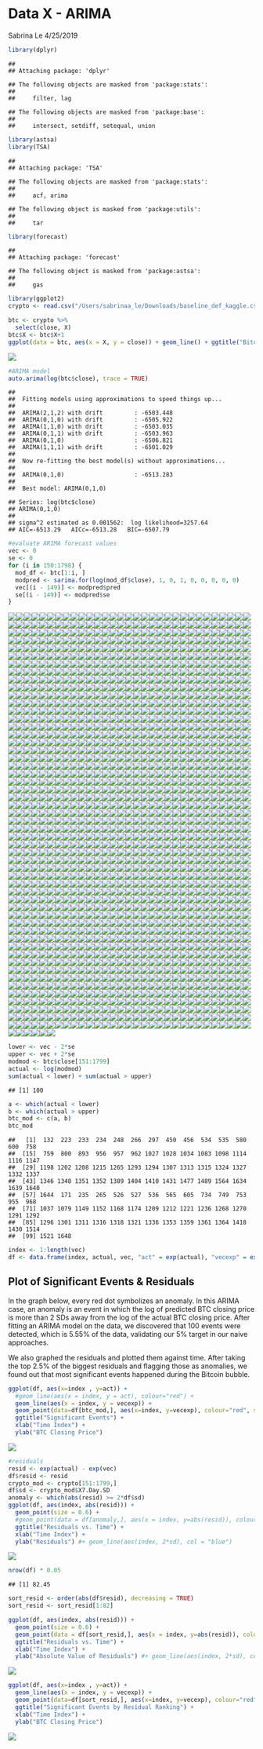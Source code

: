 Data X - ARIMA
================
Sabrina Le
4/25/2019

``` r
library(dplyr)
```

    ## 
    ## Attaching package: 'dplyr'

    ## The following objects are masked from 'package:stats':
    ## 
    ##     filter, lag

    ## The following objects are masked from 'package:base':
    ## 
    ##     intersect, setdiff, setequal, union

``` r
library(astsa)
library(TSA)
```

    ## 
    ## Attaching package: 'TSA'

    ## The following objects are masked from 'package:stats':
    ## 
    ##     acf, arima

    ## The following object is masked from 'package:utils':
    ## 
    ##     tar

``` r
library(forecast)
```

    ## 
    ## Attaching package: 'forecast'

    ## The following object is masked from 'package:astsa':
    ## 
    ##     gas

``` r
library(ggplot2)
crypto <- read.csv("/Users/sabrinaa_le/Downloads/baseline_def_kaggle.csv")
```

``` r
btc <- crypto %>%
  select(close, X)
btc$X <- btc$X+1
ggplot(data = btc, aes(x = X, y = close)) + geom_line() + ggtitle("Bitcoin Closing Price Over Time") + xlab("Time Index") + ylab("BTC Closing Price")
```

![](datax-arima_files/figure-markdown_github/unnamed-chunk-2-1.png)

``` r
#ARIMA model
auto.arima(log(btc$close), trace = TRUE)
```

    ## 
    ##  Fitting models using approximations to speed things up...
    ## 
    ##  ARIMA(2,1,2) with drift         : -6503.448
    ##  ARIMA(0,1,0) with drift         : -6505.922
    ##  ARIMA(1,1,0) with drift         : -6503.035
    ##  ARIMA(0,1,1) with drift         : -6503.963
    ##  ARIMA(0,1,0)                    : -6506.821
    ##  ARIMA(1,1,1) with drift         : -6501.029
    ## 
    ##  Now re-fitting the best model(s) without approximations...
    ## 
    ##  ARIMA(0,1,0)                    : -6513.283
    ## 
    ##  Best model: ARIMA(0,1,0)

    ## Series: log(btc$close) 
    ## ARIMA(0,1,0) 
    ## 
    ## sigma^2 estimated as 0.001562:  log likelihood=3257.64
    ## AIC=-6513.29   AICc=-6513.28   BIC=-6507.79

``` r
#evaluate ARIMA forecast values
vec <- 0
se <- 0
for (i in 150:1798) {
  mod_df <- btc[1:i, ]
  modpred <- sarima.for(log(mod_df$close), 1, 0, 1, 0, 0, 0, 0, 0)
  vec[(i - 149)] <- modpred$pred
  se[(i - 149)] <- modpred$se
}
```

![](datax-arima_files/figure-markdown_github/unnamed-chunk-3-1.png)![](datax-arima_files/figure-markdown_github/unnamed-chunk-3-2.png)![](datax-arima_files/figure-markdown_github/unnamed-chunk-3-3.png)![](datax-arima_files/figure-markdown_github/unnamed-chunk-3-4.png)![](datax-arima_files/figure-markdown_github/unnamed-chunk-3-5.png)![](datax-arima_files/figure-markdown_github/unnamed-chunk-3-6.png)![](datax-arima_files/figure-markdown_github/unnamed-chunk-3-7.png)![](datax-arima_files/figure-markdown_github/unnamed-chunk-3-8.png)![](datax-arima_files/figure-markdown_github/unnamed-chunk-3-9.png)![](datax-arima_files/figure-markdown_github/unnamed-chunk-3-10.png)![](datax-arima_files/figure-markdown_github/unnamed-chunk-3-11.png)![](datax-arima_files/figure-markdown_github/unnamed-chunk-3-12.png)![](datax-arima_files/figure-markdown_github/unnamed-chunk-3-13.png)![](datax-arima_files/figure-markdown_github/unnamed-chunk-3-14.png)![](datax-arima_files/figure-markdown_github/unnamed-chunk-3-15.png)![](datax-arima_files/figure-markdown_github/unnamed-chunk-3-16.png)![](datax-arima_files/figure-markdown_github/unnamed-chunk-3-17.png)![](datax-arima_files/figure-markdown_github/unnamed-chunk-3-18.png)![](datax-arima_files/figure-markdown_github/unnamed-chunk-3-19.png)![](datax-arima_files/figure-markdown_github/unnamed-chunk-3-20.png)![](datax-arima_files/figure-markdown_github/unnamed-chunk-3-21.png)![](datax-arima_files/figure-markdown_github/unnamed-chunk-3-22.png)![](datax-arima_files/figure-markdown_github/unnamed-chunk-3-23.png)![](datax-arima_files/figure-markdown_github/unnamed-chunk-3-24.png)![](datax-arima_files/figure-markdown_github/unnamed-chunk-3-25.png)![](datax-arima_files/figure-markdown_github/unnamed-chunk-3-26.png)![](datax-arima_files/figure-markdown_github/unnamed-chunk-3-27.png)![](datax-arima_files/figure-markdown_github/unnamed-chunk-3-28.png)![](datax-arima_files/figure-markdown_github/unnamed-chunk-3-29.png)![](datax-arima_files/figure-markdown_github/unnamed-chunk-3-30.png)![](datax-arima_files/figure-markdown_github/unnamed-chunk-3-31.png)![](datax-arima_files/figure-markdown_github/unnamed-chunk-3-32.png)![](datax-arima_files/figure-markdown_github/unnamed-chunk-3-33.png)![](datax-arima_files/figure-markdown_github/unnamed-chunk-3-34.png)![](datax-arima_files/figure-markdown_github/unnamed-chunk-3-35.png)![](datax-arima_files/figure-markdown_github/unnamed-chunk-3-36.png)![](datax-arima_files/figure-markdown_github/unnamed-chunk-3-37.png)![](datax-arima_files/figure-markdown_github/unnamed-chunk-3-38.png)![](datax-arima_files/figure-markdown_github/unnamed-chunk-3-39.png)![](datax-arima_files/figure-markdown_github/unnamed-chunk-3-40.png)![](datax-arima_files/figure-markdown_github/unnamed-chunk-3-41.png)![](datax-arima_files/figure-markdown_github/unnamed-chunk-3-42.png)![](datax-arima_files/figure-markdown_github/unnamed-chunk-3-43.png)![](datax-arima_files/figure-markdown_github/unnamed-chunk-3-44.png)![](datax-arima_files/figure-markdown_github/unnamed-chunk-3-45.png)![](datax-arima_files/figure-markdown_github/unnamed-chunk-3-46.png)![](datax-arima_files/figure-markdown_github/unnamed-chunk-3-47.png)![](datax-arima_files/figure-markdown_github/unnamed-chunk-3-48.png)![](datax-arima_files/figure-markdown_github/unnamed-chunk-3-49.png)![](datax-arima_files/figure-markdown_github/unnamed-chunk-3-50.png)![](datax-arima_files/figure-markdown_github/unnamed-chunk-3-51.png)![](datax-arima_files/figure-markdown_github/unnamed-chunk-3-52.png)![](datax-arima_files/figure-markdown_github/unnamed-chunk-3-53.png)![](datax-arima_files/figure-markdown_github/unnamed-chunk-3-54.png)![](datax-arima_files/figure-markdown_github/unnamed-chunk-3-55.png)![](datax-arima_files/figure-markdown_github/unnamed-chunk-3-56.png)![](datax-arima_files/figure-markdown_github/unnamed-chunk-3-57.png)![](datax-arima_files/figure-markdown_github/unnamed-chunk-3-58.png)![](datax-arima_files/figure-markdown_github/unnamed-chunk-3-59.png)![](datax-arima_files/figure-markdown_github/unnamed-chunk-3-60.png)![](datax-arima_files/figure-markdown_github/unnamed-chunk-3-61.png)![](datax-arima_files/figure-markdown_github/unnamed-chunk-3-62.png)![](datax-arima_files/figure-markdown_github/unnamed-chunk-3-63.png)![](datax-arima_files/figure-markdown_github/unnamed-chunk-3-64.png)![](datax-arima_files/figure-markdown_github/unnamed-chunk-3-65.png)![](datax-arima_files/figure-markdown_github/unnamed-chunk-3-66.png)![](datax-arima_files/figure-markdown_github/unnamed-chunk-3-67.png)![](datax-arima_files/figure-markdown_github/unnamed-chunk-3-68.png)![](datax-arima_files/figure-markdown_github/unnamed-chunk-3-69.png)![](datax-arima_files/figure-markdown_github/unnamed-chunk-3-70.png)![](datax-arima_files/figure-markdown_github/unnamed-chunk-3-71.png)![](datax-arima_files/figure-markdown_github/unnamed-chunk-3-72.png)![](datax-arima_files/figure-markdown_github/unnamed-chunk-3-73.png)![](datax-arima_files/figure-markdown_github/unnamed-chunk-3-74.png)![](datax-arima_files/figure-markdown_github/unnamed-chunk-3-75.png)![](datax-arima_files/figure-markdown_github/unnamed-chunk-3-76.png)![](datax-arima_files/figure-markdown_github/unnamed-chunk-3-77.png)![](datax-arima_files/figure-markdown_github/unnamed-chunk-3-78.png)![](datax-arima_files/figure-markdown_github/unnamed-chunk-3-79.png)![](datax-arima_files/figure-markdown_github/unnamed-chunk-3-80.png)![](datax-arima_files/figure-markdown_github/unnamed-chunk-3-81.png)![](datax-arima_files/figure-markdown_github/unnamed-chunk-3-82.png)![](datax-arima_files/figure-markdown_github/unnamed-chunk-3-83.png)![](datax-arima_files/figure-markdown_github/unnamed-chunk-3-84.png)![](datax-arima_files/figure-markdown_github/unnamed-chunk-3-85.png)![](datax-arima_files/figure-markdown_github/unnamed-chunk-3-86.png)![](datax-arima_files/figure-markdown_github/unnamed-chunk-3-87.png)![](datax-arima_files/figure-markdown_github/unnamed-chunk-3-88.png)![](datax-arima_files/figure-markdown_github/unnamed-chunk-3-89.png)![](datax-arima_files/figure-markdown_github/unnamed-chunk-3-90.png)![](datax-arima_files/figure-markdown_github/unnamed-chunk-3-91.png)![](datax-arima_files/figure-markdown_github/unnamed-chunk-3-92.png)![](datax-arima_files/figure-markdown_github/unnamed-chunk-3-93.png)![](datax-arima_files/figure-markdown_github/unnamed-chunk-3-94.png)![](datax-arima_files/figure-markdown_github/unnamed-chunk-3-95.png)![](datax-arima_files/figure-markdown_github/unnamed-chunk-3-96.png)![](datax-arima_files/figure-markdown_github/unnamed-chunk-3-97.png)![](datax-arima_files/figure-markdown_github/unnamed-chunk-3-98.png)![](datax-arima_files/figure-markdown_github/unnamed-chunk-3-99.png)![](datax-arima_files/figure-markdown_github/unnamed-chunk-3-100.png)![](datax-arima_files/figure-markdown_github/unnamed-chunk-3-101.png)![](datax-arima_files/figure-markdown_github/unnamed-chunk-3-102.png)![](datax-arima_files/figure-markdown_github/unnamed-chunk-3-103.png)![](datax-arima_files/figure-markdown_github/unnamed-chunk-3-104.png)![](datax-arima_files/figure-markdown_github/unnamed-chunk-3-105.png)![](datax-arima_files/figure-markdown_github/unnamed-chunk-3-106.png)![](datax-arima_files/figure-markdown_github/unnamed-chunk-3-107.png)![](datax-arima_files/figure-markdown_github/unnamed-chunk-3-108.png)![](datax-arima_files/figure-markdown_github/unnamed-chunk-3-109.png)![](datax-arima_files/figure-markdown_github/unnamed-chunk-3-110.png)![](datax-arima_files/figure-markdown_github/unnamed-chunk-3-111.png)![](datax-arima_files/figure-markdown_github/unnamed-chunk-3-112.png)![](datax-arima_files/figure-markdown_github/unnamed-chunk-3-113.png)![](datax-arima_files/figure-markdown_github/unnamed-chunk-3-114.png)![](datax-arima_files/figure-markdown_github/unnamed-chunk-3-115.png)![](datax-arima_files/figure-markdown_github/unnamed-chunk-3-116.png)![](datax-arima_files/figure-markdown_github/unnamed-chunk-3-117.png)![](datax-arima_files/figure-markdown_github/unnamed-chunk-3-118.png)![](datax-arima_files/figure-markdown_github/unnamed-chunk-3-119.png)![](datax-arima_files/figure-markdown_github/unnamed-chunk-3-120.png)![](datax-arima_files/figure-markdown_github/unnamed-chunk-3-121.png)![](datax-arima_files/figure-markdown_github/unnamed-chunk-3-122.png)![](datax-arima_files/figure-markdown_github/unnamed-chunk-3-123.png)![](datax-arima_files/figure-markdown_github/unnamed-chunk-3-124.png)![](datax-arima_files/figure-markdown_github/unnamed-chunk-3-125.png)![](datax-arima_files/figure-markdown_github/unnamed-chunk-3-126.png)![](datax-arima_files/figure-markdown_github/unnamed-chunk-3-127.png)![](datax-arima_files/figure-markdown_github/unnamed-chunk-3-128.png)![](datax-arima_files/figure-markdown_github/unnamed-chunk-3-129.png)![](datax-arima_files/figure-markdown_github/unnamed-chunk-3-130.png)![](datax-arima_files/figure-markdown_github/unnamed-chunk-3-131.png)![](datax-arima_files/figure-markdown_github/unnamed-chunk-3-132.png)![](datax-arima_files/figure-markdown_github/unnamed-chunk-3-133.png)![](datax-arima_files/figure-markdown_github/unnamed-chunk-3-134.png)![](datax-arima_files/figure-markdown_github/unnamed-chunk-3-135.png)![](datax-arima_files/figure-markdown_github/unnamed-chunk-3-136.png)![](datax-arima_files/figure-markdown_github/unnamed-chunk-3-137.png)![](datax-arima_files/figure-markdown_github/unnamed-chunk-3-138.png)![](datax-arima_files/figure-markdown_github/unnamed-chunk-3-139.png)![](datax-arima_files/figure-markdown_github/unnamed-chunk-3-140.png)![](datax-arima_files/figure-markdown_github/unnamed-chunk-3-141.png)![](datax-arima_files/figure-markdown_github/unnamed-chunk-3-142.png)![](datax-arima_files/figure-markdown_github/unnamed-chunk-3-143.png)![](datax-arima_files/figure-markdown_github/unnamed-chunk-3-144.png)![](datax-arima_files/figure-markdown_github/unnamed-chunk-3-145.png)![](datax-arima_files/figure-markdown_github/unnamed-chunk-3-146.png)![](datax-arima_files/figure-markdown_github/unnamed-chunk-3-147.png)![](datax-arima_files/figure-markdown_github/unnamed-chunk-3-148.png)![](datax-arima_files/figure-markdown_github/unnamed-chunk-3-149.png)![](datax-arima_files/figure-markdown_github/unnamed-chunk-3-150.png)![](datax-arima_files/figure-markdown_github/unnamed-chunk-3-151.png)![](datax-arima_files/figure-markdown_github/unnamed-chunk-3-152.png)![](datax-arima_files/figure-markdown_github/unnamed-chunk-3-153.png)![](datax-arima_files/figure-markdown_github/unnamed-chunk-3-154.png)![](datax-arima_files/figure-markdown_github/unnamed-chunk-3-155.png)![](datax-arima_files/figure-markdown_github/unnamed-chunk-3-156.png)![](datax-arima_files/figure-markdown_github/unnamed-chunk-3-157.png)![](datax-arima_files/figure-markdown_github/unnamed-chunk-3-158.png)![](datax-arima_files/figure-markdown_github/unnamed-chunk-3-159.png)![](datax-arima_files/figure-markdown_github/unnamed-chunk-3-160.png)![](datax-arima_files/figure-markdown_github/unnamed-chunk-3-161.png)![](datax-arima_files/figure-markdown_github/unnamed-chunk-3-162.png)![](datax-arima_files/figure-markdown_github/unnamed-chunk-3-163.png)![](datax-arima_files/figure-markdown_github/unnamed-chunk-3-164.png)![](datax-arima_files/figure-markdown_github/unnamed-chunk-3-165.png)![](datax-arima_files/figure-markdown_github/unnamed-chunk-3-166.png)![](datax-arima_files/figure-markdown_github/unnamed-chunk-3-167.png)![](datax-arima_files/figure-markdown_github/unnamed-chunk-3-168.png)![](datax-arima_files/figure-markdown_github/unnamed-chunk-3-169.png)![](datax-arima_files/figure-markdown_github/unnamed-chunk-3-170.png)![](datax-arima_files/figure-markdown_github/unnamed-chunk-3-171.png)![](datax-arima_files/figure-markdown_github/unnamed-chunk-3-172.png)![](datax-arima_files/figure-markdown_github/unnamed-chunk-3-173.png)![](datax-arima_files/figure-markdown_github/unnamed-chunk-3-174.png)![](datax-arima_files/figure-markdown_github/unnamed-chunk-3-175.png)![](datax-arima_files/figure-markdown_github/unnamed-chunk-3-176.png)![](datax-arima_files/figure-markdown_github/unnamed-chunk-3-177.png)![](datax-arima_files/figure-markdown_github/unnamed-chunk-3-178.png)![](datax-arima_files/figure-markdown_github/unnamed-chunk-3-179.png)![](datax-arima_files/figure-markdown_github/unnamed-chunk-3-180.png)![](datax-arima_files/figure-markdown_github/unnamed-chunk-3-181.png)![](datax-arima_files/figure-markdown_github/unnamed-chunk-3-182.png)![](datax-arima_files/figure-markdown_github/unnamed-chunk-3-183.png)![](datax-arima_files/figure-markdown_github/unnamed-chunk-3-184.png)![](datax-arima_files/figure-markdown_github/unnamed-chunk-3-185.png)![](datax-arima_files/figure-markdown_github/unnamed-chunk-3-186.png)![](datax-arima_files/figure-markdown_github/unnamed-chunk-3-187.png)![](datax-arima_files/figure-markdown_github/unnamed-chunk-3-188.png)![](datax-arima_files/figure-markdown_github/unnamed-chunk-3-189.png)![](datax-arima_files/figure-markdown_github/unnamed-chunk-3-190.png)![](datax-arima_files/figure-markdown_github/unnamed-chunk-3-191.png)![](datax-arima_files/figure-markdown_github/unnamed-chunk-3-192.png)![](datax-arima_files/figure-markdown_github/unnamed-chunk-3-193.png)![](datax-arima_files/figure-markdown_github/unnamed-chunk-3-194.png)![](datax-arima_files/figure-markdown_github/unnamed-chunk-3-195.png)![](datax-arima_files/figure-markdown_github/unnamed-chunk-3-196.png)![](datax-arima_files/figure-markdown_github/unnamed-chunk-3-197.png)![](datax-arima_files/figure-markdown_github/unnamed-chunk-3-198.png)![](datax-arima_files/figure-markdown_github/unnamed-chunk-3-199.png)![](datax-arima_files/figure-markdown_github/unnamed-chunk-3-200.png)![](datax-arima_files/figure-markdown_github/unnamed-chunk-3-201.png)![](datax-arima_files/figure-markdown_github/unnamed-chunk-3-202.png)![](datax-arima_files/figure-markdown_github/unnamed-chunk-3-203.png)![](datax-arima_files/figure-markdown_github/unnamed-chunk-3-204.png)![](datax-arima_files/figure-markdown_github/unnamed-chunk-3-205.png)![](datax-arima_files/figure-markdown_github/unnamed-chunk-3-206.png)![](datax-arima_files/figure-markdown_github/unnamed-chunk-3-207.png)![](datax-arima_files/figure-markdown_github/unnamed-chunk-3-208.png)![](datax-arima_files/figure-markdown_github/unnamed-chunk-3-209.png)![](datax-arima_files/figure-markdown_github/unnamed-chunk-3-210.png)![](datax-arima_files/figure-markdown_github/unnamed-chunk-3-211.png)![](datax-arima_files/figure-markdown_github/unnamed-chunk-3-212.png)![](datax-arima_files/figure-markdown_github/unnamed-chunk-3-213.png)![](datax-arima_files/figure-markdown_github/unnamed-chunk-3-214.png)![](datax-arima_files/figure-markdown_github/unnamed-chunk-3-215.png)![](datax-arima_files/figure-markdown_github/unnamed-chunk-3-216.png)![](datax-arima_files/figure-markdown_github/unnamed-chunk-3-217.png)![](datax-arima_files/figure-markdown_github/unnamed-chunk-3-218.png)![](datax-arima_files/figure-markdown_github/unnamed-chunk-3-219.png)![](datax-arima_files/figure-markdown_github/unnamed-chunk-3-220.png)![](datax-arima_files/figure-markdown_github/unnamed-chunk-3-221.png)![](datax-arima_files/figure-markdown_github/unnamed-chunk-3-222.png)![](datax-arima_files/figure-markdown_github/unnamed-chunk-3-223.png)![](datax-arima_files/figure-markdown_github/unnamed-chunk-3-224.png)![](datax-arima_files/figure-markdown_github/unnamed-chunk-3-225.png)![](datax-arima_files/figure-markdown_github/unnamed-chunk-3-226.png)![](datax-arima_files/figure-markdown_github/unnamed-chunk-3-227.png)![](datax-arima_files/figure-markdown_github/unnamed-chunk-3-228.png)![](datax-arima_files/figure-markdown_github/unnamed-chunk-3-229.png)![](datax-arima_files/figure-markdown_github/unnamed-chunk-3-230.png)![](datax-arima_files/figure-markdown_github/unnamed-chunk-3-231.png)![](datax-arima_files/figure-markdown_github/unnamed-chunk-3-232.png)![](datax-arima_files/figure-markdown_github/unnamed-chunk-3-233.png)![](datax-arima_files/figure-markdown_github/unnamed-chunk-3-234.png)![](datax-arima_files/figure-markdown_github/unnamed-chunk-3-235.png)![](datax-arima_files/figure-markdown_github/unnamed-chunk-3-236.png)![](datax-arima_files/figure-markdown_github/unnamed-chunk-3-237.png)![](datax-arima_files/figure-markdown_github/unnamed-chunk-3-238.png)![](datax-arima_files/figure-markdown_github/unnamed-chunk-3-239.png)![](datax-arima_files/figure-markdown_github/unnamed-chunk-3-240.png)![](datax-arima_files/figure-markdown_github/unnamed-chunk-3-241.png)![](datax-arima_files/figure-markdown_github/unnamed-chunk-3-242.png)![](datax-arima_files/figure-markdown_github/unnamed-chunk-3-243.png)![](datax-arima_files/figure-markdown_github/unnamed-chunk-3-244.png)![](datax-arima_files/figure-markdown_github/unnamed-chunk-3-245.png)![](datax-arima_files/figure-markdown_github/unnamed-chunk-3-246.png)![](datax-arima_files/figure-markdown_github/unnamed-chunk-3-247.png)![](datax-arima_files/figure-markdown_github/unnamed-chunk-3-248.png)![](datax-arima_files/figure-markdown_github/unnamed-chunk-3-249.png)![](datax-arima_files/figure-markdown_github/unnamed-chunk-3-250.png)![](datax-arima_files/figure-markdown_github/unnamed-chunk-3-251.png)![](datax-arima_files/figure-markdown_github/unnamed-chunk-3-252.png)![](datax-arima_files/figure-markdown_github/unnamed-chunk-3-253.png)![](datax-arima_files/figure-markdown_github/unnamed-chunk-3-254.png)![](datax-arima_files/figure-markdown_github/unnamed-chunk-3-255.png)![](datax-arima_files/figure-markdown_github/unnamed-chunk-3-256.png)![](datax-arima_files/figure-markdown_github/unnamed-chunk-3-257.png)![](datax-arima_files/figure-markdown_github/unnamed-chunk-3-258.png)![](datax-arima_files/figure-markdown_github/unnamed-chunk-3-259.png)![](datax-arima_files/figure-markdown_github/unnamed-chunk-3-260.png)![](datax-arima_files/figure-markdown_github/unnamed-chunk-3-261.png)![](datax-arima_files/figure-markdown_github/unnamed-chunk-3-262.png)![](datax-arima_files/figure-markdown_github/unnamed-chunk-3-263.png)![](datax-arima_files/figure-markdown_github/unnamed-chunk-3-264.png)![](datax-arima_files/figure-markdown_github/unnamed-chunk-3-265.png)![](datax-arima_files/figure-markdown_github/unnamed-chunk-3-266.png)![](datax-arima_files/figure-markdown_github/unnamed-chunk-3-267.png)![](datax-arima_files/figure-markdown_github/unnamed-chunk-3-268.png)![](datax-arima_files/figure-markdown_github/unnamed-chunk-3-269.png)![](datax-arima_files/figure-markdown_github/unnamed-chunk-3-270.png)![](datax-arima_files/figure-markdown_github/unnamed-chunk-3-271.png)![](datax-arima_files/figure-markdown_github/unnamed-chunk-3-272.png)![](datax-arima_files/figure-markdown_github/unnamed-chunk-3-273.png)![](datax-arima_files/figure-markdown_github/unnamed-chunk-3-274.png)![](datax-arima_files/figure-markdown_github/unnamed-chunk-3-275.png)![](datax-arima_files/figure-markdown_github/unnamed-chunk-3-276.png)![](datax-arima_files/figure-markdown_github/unnamed-chunk-3-277.png)![](datax-arima_files/figure-markdown_github/unnamed-chunk-3-278.png)![](datax-arima_files/figure-markdown_github/unnamed-chunk-3-279.png)![](datax-arima_files/figure-markdown_github/unnamed-chunk-3-280.png)![](datax-arima_files/figure-markdown_github/unnamed-chunk-3-281.png)![](datax-arima_files/figure-markdown_github/unnamed-chunk-3-282.png)![](datax-arima_files/figure-markdown_github/unnamed-chunk-3-283.png)![](datax-arima_files/figure-markdown_github/unnamed-chunk-3-284.png)![](datax-arima_files/figure-markdown_github/unnamed-chunk-3-285.png)![](datax-arima_files/figure-markdown_github/unnamed-chunk-3-286.png)![](datax-arima_files/figure-markdown_github/unnamed-chunk-3-287.png)![](datax-arima_files/figure-markdown_github/unnamed-chunk-3-288.png)![](datax-arima_files/figure-markdown_github/unnamed-chunk-3-289.png)![](datax-arima_files/figure-markdown_github/unnamed-chunk-3-290.png)![](datax-arima_files/figure-markdown_github/unnamed-chunk-3-291.png)![](datax-arima_files/figure-markdown_github/unnamed-chunk-3-292.png)![](datax-arima_files/figure-markdown_github/unnamed-chunk-3-293.png)![](datax-arima_files/figure-markdown_github/unnamed-chunk-3-294.png)![](datax-arima_files/figure-markdown_github/unnamed-chunk-3-295.png)![](datax-arima_files/figure-markdown_github/unnamed-chunk-3-296.png)![](datax-arima_files/figure-markdown_github/unnamed-chunk-3-297.png)![](datax-arima_files/figure-markdown_github/unnamed-chunk-3-298.png)![](datax-arima_files/figure-markdown_github/unnamed-chunk-3-299.png)![](datax-arima_files/figure-markdown_github/unnamed-chunk-3-300.png)![](datax-arima_files/figure-markdown_github/unnamed-chunk-3-301.png)![](datax-arima_files/figure-markdown_github/unnamed-chunk-3-302.png)![](datax-arima_files/figure-markdown_github/unnamed-chunk-3-303.png)![](datax-arima_files/figure-markdown_github/unnamed-chunk-3-304.png)![](datax-arima_files/figure-markdown_github/unnamed-chunk-3-305.png)![](datax-arima_files/figure-markdown_github/unnamed-chunk-3-306.png)![](datax-arima_files/figure-markdown_github/unnamed-chunk-3-307.png)![](datax-arima_files/figure-markdown_github/unnamed-chunk-3-308.png)![](datax-arima_files/figure-markdown_github/unnamed-chunk-3-309.png)![](datax-arima_files/figure-markdown_github/unnamed-chunk-3-310.png)![](datax-arima_files/figure-markdown_github/unnamed-chunk-3-311.png)![](datax-arima_files/figure-markdown_github/unnamed-chunk-3-312.png)![](datax-arima_files/figure-markdown_github/unnamed-chunk-3-313.png)![](datax-arima_files/figure-markdown_github/unnamed-chunk-3-314.png)![](datax-arima_files/figure-markdown_github/unnamed-chunk-3-315.png)![](datax-arima_files/figure-markdown_github/unnamed-chunk-3-316.png)![](datax-arima_files/figure-markdown_github/unnamed-chunk-3-317.png)![](datax-arima_files/figure-markdown_github/unnamed-chunk-3-318.png)![](datax-arima_files/figure-markdown_github/unnamed-chunk-3-319.png)![](datax-arima_files/figure-markdown_github/unnamed-chunk-3-320.png)![](datax-arima_files/figure-markdown_github/unnamed-chunk-3-321.png)![](datax-arima_files/figure-markdown_github/unnamed-chunk-3-322.png)![](datax-arima_files/figure-markdown_github/unnamed-chunk-3-323.png)![](datax-arima_files/figure-markdown_github/unnamed-chunk-3-324.png)![](datax-arima_files/figure-markdown_github/unnamed-chunk-3-325.png)![](datax-arima_files/figure-markdown_github/unnamed-chunk-3-326.png)![](datax-arima_files/figure-markdown_github/unnamed-chunk-3-327.png)![](datax-arima_files/figure-markdown_github/unnamed-chunk-3-328.png)![](datax-arima_files/figure-markdown_github/unnamed-chunk-3-329.png)![](datax-arima_files/figure-markdown_github/unnamed-chunk-3-330.png)![](datax-arima_files/figure-markdown_github/unnamed-chunk-3-331.png)![](datax-arima_files/figure-markdown_github/unnamed-chunk-3-332.png)![](datax-arima_files/figure-markdown_github/unnamed-chunk-3-333.png)![](datax-arima_files/figure-markdown_github/unnamed-chunk-3-334.png)![](datax-arima_files/figure-markdown_github/unnamed-chunk-3-335.png)![](datax-arima_files/figure-markdown_github/unnamed-chunk-3-336.png)![](datax-arima_files/figure-markdown_github/unnamed-chunk-3-337.png)![](datax-arima_files/figure-markdown_github/unnamed-chunk-3-338.png)![](datax-arima_files/figure-markdown_github/unnamed-chunk-3-339.png)![](datax-arima_files/figure-markdown_github/unnamed-chunk-3-340.png)![](datax-arima_files/figure-markdown_github/unnamed-chunk-3-341.png)![](datax-arima_files/figure-markdown_github/unnamed-chunk-3-342.png)![](datax-arima_files/figure-markdown_github/unnamed-chunk-3-343.png)![](datax-arima_files/figure-markdown_github/unnamed-chunk-3-344.png)![](datax-arima_files/figure-markdown_github/unnamed-chunk-3-345.png)![](datax-arima_files/figure-markdown_github/unnamed-chunk-3-346.png)![](datax-arima_files/figure-markdown_github/unnamed-chunk-3-347.png)![](datax-arima_files/figure-markdown_github/unnamed-chunk-3-348.png)![](datax-arima_files/figure-markdown_github/unnamed-chunk-3-349.png)![](datax-arima_files/figure-markdown_github/unnamed-chunk-3-350.png)![](datax-arima_files/figure-markdown_github/unnamed-chunk-3-351.png)![](datax-arima_files/figure-markdown_github/unnamed-chunk-3-352.png)![](datax-arima_files/figure-markdown_github/unnamed-chunk-3-353.png)![](datax-arima_files/figure-markdown_github/unnamed-chunk-3-354.png)![](datax-arima_files/figure-markdown_github/unnamed-chunk-3-355.png)![](datax-arima_files/figure-markdown_github/unnamed-chunk-3-356.png)![](datax-arima_files/figure-markdown_github/unnamed-chunk-3-357.png)![](datax-arima_files/figure-markdown_github/unnamed-chunk-3-358.png)![](datax-arima_files/figure-markdown_github/unnamed-chunk-3-359.png)![](datax-arima_files/figure-markdown_github/unnamed-chunk-3-360.png)![](datax-arima_files/figure-markdown_github/unnamed-chunk-3-361.png)![](datax-arima_files/figure-markdown_github/unnamed-chunk-3-362.png)![](datax-arima_files/figure-markdown_github/unnamed-chunk-3-363.png)![](datax-arima_files/figure-markdown_github/unnamed-chunk-3-364.png)![](datax-arima_files/figure-markdown_github/unnamed-chunk-3-365.png)![](datax-arima_files/figure-markdown_github/unnamed-chunk-3-366.png)![](datax-arima_files/figure-markdown_github/unnamed-chunk-3-367.png)![](datax-arima_files/figure-markdown_github/unnamed-chunk-3-368.png)![](datax-arima_files/figure-markdown_github/unnamed-chunk-3-369.png)![](datax-arima_files/figure-markdown_github/unnamed-chunk-3-370.png)![](datax-arima_files/figure-markdown_github/unnamed-chunk-3-371.png)![](datax-arima_files/figure-markdown_github/unnamed-chunk-3-372.png)![](datax-arima_files/figure-markdown_github/unnamed-chunk-3-373.png)![](datax-arima_files/figure-markdown_github/unnamed-chunk-3-374.png)![](datax-arima_files/figure-markdown_github/unnamed-chunk-3-375.png)![](datax-arima_files/figure-markdown_github/unnamed-chunk-3-376.png)![](datax-arima_files/figure-markdown_github/unnamed-chunk-3-377.png)![](datax-arima_files/figure-markdown_github/unnamed-chunk-3-378.png)![](datax-arima_files/figure-markdown_github/unnamed-chunk-3-379.png)![](datax-arima_files/figure-markdown_github/unnamed-chunk-3-380.png)![](datax-arima_files/figure-markdown_github/unnamed-chunk-3-381.png)![](datax-arima_files/figure-markdown_github/unnamed-chunk-3-382.png)![](datax-arima_files/figure-markdown_github/unnamed-chunk-3-383.png)![](datax-arima_files/figure-markdown_github/unnamed-chunk-3-384.png)![](datax-arima_files/figure-markdown_github/unnamed-chunk-3-385.png)![](datax-arima_files/figure-markdown_github/unnamed-chunk-3-386.png)![](datax-arima_files/figure-markdown_github/unnamed-chunk-3-387.png)![](datax-arima_files/figure-markdown_github/unnamed-chunk-3-388.png)![](datax-arima_files/figure-markdown_github/unnamed-chunk-3-389.png)![](datax-arima_files/figure-markdown_github/unnamed-chunk-3-390.png)![](datax-arima_files/figure-markdown_github/unnamed-chunk-3-391.png)![](datax-arima_files/figure-markdown_github/unnamed-chunk-3-392.png)![](datax-arima_files/figure-markdown_github/unnamed-chunk-3-393.png)![](datax-arima_files/figure-markdown_github/unnamed-chunk-3-394.png)![](datax-arima_files/figure-markdown_github/unnamed-chunk-3-395.png)![](datax-arima_files/figure-markdown_github/unnamed-chunk-3-396.png)![](datax-arima_files/figure-markdown_github/unnamed-chunk-3-397.png)![](datax-arima_files/figure-markdown_github/unnamed-chunk-3-398.png)![](datax-arima_files/figure-markdown_github/unnamed-chunk-3-399.png)![](datax-arima_files/figure-markdown_github/unnamed-chunk-3-400.png)![](datax-arima_files/figure-markdown_github/unnamed-chunk-3-401.png)![](datax-arima_files/figure-markdown_github/unnamed-chunk-3-402.png)![](datax-arima_files/figure-markdown_github/unnamed-chunk-3-403.png)![](datax-arima_files/figure-markdown_github/unnamed-chunk-3-404.png)![](datax-arima_files/figure-markdown_github/unnamed-chunk-3-405.png)![](datax-arima_files/figure-markdown_github/unnamed-chunk-3-406.png)![](datax-arima_files/figure-markdown_github/unnamed-chunk-3-407.png)![](datax-arima_files/figure-markdown_github/unnamed-chunk-3-408.png)![](datax-arima_files/figure-markdown_github/unnamed-chunk-3-409.png)![](datax-arima_files/figure-markdown_github/unnamed-chunk-3-410.png)![](datax-arima_files/figure-markdown_github/unnamed-chunk-3-411.png)![](datax-arima_files/figure-markdown_github/unnamed-chunk-3-412.png)![](datax-arima_files/figure-markdown_github/unnamed-chunk-3-413.png)![](datax-arima_files/figure-markdown_github/unnamed-chunk-3-414.png)![](datax-arima_files/figure-markdown_github/unnamed-chunk-3-415.png)![](datax-arima_files/figure-markdown_github/unnamed-chunk-3-416.png)![](datax-arima_files/figure-markdown_github/unnamed-chunk-3-417.png)![](datax-arima_files/figure-markdown_github/unnamed-chunk-3-418.png)![](datax-arima_files/figure-markdown_github/unnamed-chunk-3-419.png)![](datax-arima_files/figure-markdown_github/unnamed-chunk-3-420.png)![](datax-arima_files/figure-markdown_github/unnamed-chunk-3-421.png)![](datax-arima_files/figure-markdown_github/unnamed-chunk-3-422.png)![](datax-arima_files/figure-markdown_github/unnamed-chunk-3-423.png)![](datax-arima_files/figure-markdown_github/unnamed-chunk-3-424.png)![](datax-arima_files/figure-markdown_github/unnamed-chunk-3-425.png)![](datax-arima_files/figure-markdown_github/unnamed-chunk-3-426.png)![](datax-arima_files/figure-markdown_github/unnamed-chunk-3-427.png)![](datax-arima_files/figure-markdown_github/unnamed-chunk-3-428.png)![](datax-arima_files/figure-markdown_github/unnamed-chunk-3-429.png)![](datax-arima_files/figure-markdown_github/unnamed-chunk-3-430.png)![](datax-arima_files/figure-markdown_github/unnamed-chunk-3-431.png)![](datax-arima_files/figure-markdown_github/unnamed-chunk-3-432.png)![](datax-arima_files/figure-markdown_github/unnamed-chunk-3-433.png)![](datax-arima_files/figure-markdown_github/unnamed-chunk-3-434.png)![](datax-arima_files/figure-markdown_github/unnamed-chunk-3-435.png)![](datax-arima_files/figure-markdown_github/unnamed-chunk-3-436.png)![](datax-arima_files/figure-markdown_github/unnamed-chunk-3-437.png)![](datax-arima_files/figure-markdown_github/unnamed-chunk-3-438.png)![](datax-arima_files/figure-markdown_github/unnamed-chunk-3-439.png)![](datax-arima_files/figure-markdown_github/unnamed-chunk-3-440.png)![](datax-arima_files/figure-markdown_github/unnamed-chunk-3-441.png)![](datax-arima_files/figure-markdown_github/unnamed-chunk-3-442.png)![](datax-arima_files/figure-markdown_github/unnamed-chunk-3-443.png)![](datax-arima_files/figure-markdown_github/unnamed-chunk-3-444.png)![](datax-arima_files/figure-markdown_github/unnamed-chunk-3-445.png)![](datax-arima_files/figure-markdown_github/unnamed-chunk-3-446.png)![](datax-arima_files/figure-markdown_github/unnamed-chunk-3-447.png)![](datax-arima_files/figure-markdown_github/unnamed-chunk-3-448.png)![](datax-arima_files/figure-markdown_github/unnamed-chunk-3-449.png)![](datax-arima_files/figure-markdown_github/unnamed-chunk-3-450.png)![](datax-arima_files/figure-markdown_github/unnamed-chunk-3-451.png)![](datax-arima_files/figure-markdown_github/unnamed-chunk-3-452.png)![](datax-arima_files/figure-markdown_github/unnamed-chunk-3-453.png)![](datax-arima_files/figure-markdown_github/unnamed-chunk-3-454.png)![](datax-arima_files/figure-markdown_github/unnamed-chunk-3-455.png)![](datax-arima_files/figure-markdown_github/unnamed-chunk-3-456.png)![](datax-arima_files/figure-markdown_github/unnamed-chunk-3-457.png)![](datax-arima_files/figure-markdown_github/unnamed-chunk-3-458.png)![](datax-arima_files/figure-markdown_github/unnamed-chunk-3-459.png)![](datax-arima_files/figure-markdown_github/unnamed-chunk-3-460.png)![](datax-arima_files/figure-markdown_github/unnamed-chunk-3-461.png)![](datax-arima_files/figure-markdown_github/unnamed-chunk-3-462.png)![](datax-arima_files/figure-markdown_github/unnamed-chunk-3-463.png)![](datax-arima_files/figure-markdown_github/unnamed-chunk-3-464.png)![](datax-arima_files/figure-markdown_github/unnamed-chunk-3-465.png)![](datax-arima_files/figure-markdown_github/unnamed-chunk-3-466.png)![](datax-arima_files/figure-markdown_github/unnamed-chunk-3-467.png)![](datax-arima_files/figure-markdown_github/unnamed-chunk-3-468.png)![](datax-arima_files/figure-markdown_github/unnamed-chunk-3-469.png)![](datax-arima_files/figure-markdown_github/unnamed-chunk-3-470.png)![](datax-arima_files/figure-markdown_github/unnamed-chunk-3-471.png)![](datax-arima_files/figure-markdown_github/unnamed-chunk-3-472.png)![](datax-arima_files/figure-markdown_github/unnamed-chunk-3-473.png)![](datax-arima_files/figure-markdown_github/unnamed-chunk-3-474.png)![](datax-arima_files/figure-markdown_github/unnamed-chunk-3-475.png)![](datax-arima_files/figure-markdown_github/unnamed-chunk-3-476.png)![](datax-arima_files/figure-markdown_github/unnamed-chunk-3-477.png)![](datax-arima_files/figure-markdown_github/unnamed-chunk-3-478.png)![](datax-arima_files/figure-markdown_github/unnamed-chunk-3-479.png)![](datax-arima_files/figure-markdown_github/unnamed-chunk-3-480.png)![](datax-arima_files/figure-markdown_github/unnamed-chunk-3-481.png)![](datax-arima_files/figure-markdown_github/unnamed-chunk-3-482.png)![](datax-arima_files/figure-markdown_github/unnamed-chunk-3-483.png)![](datax-arima_files/figure-markdown_github/unnamed-chunk-3-484.png)![](datax-arima_files/figure-markdown_github/unnamed-chunk-3-485.png)![](datax-arima_files/figure-markdown_github/unnamed-chunk-3-486.png)![](datax-arima_files/figure-markdown_github/unnamed-chunk-3-487.png)![](datax-arima_files/figure-markdown_github/unnamed-chunk-3-488.png)![](datax-arima_files/figure-markdown_github/unnamed-chunk-3-489.png)![](datax-arima_files/figure-markdown_github/unnamed-chunk-3-490.png)![](datax-arima_files/figure-markdown_github/unnamed-chunk-3-491.png)![](datax-arima_files/figure-markdown_github/unnamed-chunk-3-492.png)![](datax-arima_files/figure-markdown_github/unnamed-chunk-3-493.png)![](datax-arima_files/figure-markdown_github/unnamed-chunk-3-494.png)![](datax-arima_files/figure-markdown_github/unnamed-chunk-3-495.png)![](datax-arima_files/figure-markdown_github/unnamed-chunk-3-496.png)![](datax-arima_files/figure-markdown_github/unnamed-chunk-3-497.png)![](datax-arima_files/figure-markdown_github/unnamed-chunk-3-498.png)![](datax-arima_files/figure-markdown_github/unnamed-chunk-3-499.png)![](datax-arima_files/figure-markdown_github/unnamed-chunk-3-500.png)![](datax-arima_files/figure-markdown_github/unnamed-chunk-3-501.png)![](datax-arima_files/figure-markdown_github/unnamed-chunk-3-502.png)![](datax-arima_files/figure-markdown_github/unnamed-chunk-3-503.png)![](datax-arima_files/figure-markdown_github/unnamed-chunk-3-504.png)![](datax-arima_files/figure-markdown_github/unnamed-chunk-3-505.png)![](datax-arima_files/figure-markdown_github/unnamed-chunk-3-506.png)![](datax-arima_files/figure-markdown_github/unnamed-chunk-3-507.png)![](datax-arima_files/figure-markdown_github/unnamed-chunk-3-508.png)![](datax-arima_files/figure-markdown_github/unnamed-chunk-3-509.png)![](datax-arima_files/figure-markdown_github/unnamed-chunk-3-510.png)![](datax-arima_files/figure-markdown_github/unnamed-chunk-3-511.png)![](datax-arima_files/figure-markdown_github/unnamed-chunk-3-512.png)![](datax-arima_files/figure-markdown_github/unnamed-chunk-3-513.png)![](datax-arima_files/figure-markdown_github/unnamed-chunk-3-514.png)![](datax-arima_files/figure-markdown_github/unnamed-chunk-3-515.png)![](datax-arima_files/figure-markdown_github/unnamed-chunk-3-516.png)![](datax-arima_files/figure-markdown_github/unnamed-chunk-3-517.png)![](datax-arima_files/figure-markdown_github/unnamed-chunk-3-518.png)![](datax-arima_files/figure-markdown_github/unnamed-chunk-3-519.png)![](datax-arima_files/figure-markdown_github/unnamed-chunk-3-520.png)![](datax-arima_files/figure-markdown_github/unnamed-chunk-3-521.png)![](datax-arima_files/figure-markdown_github/unnamed-chunk-3-522.png)![](datax-arima_files/figure-markdown_github/unnamed-chunk-3-523.png)![](datax-arima_files/figure-markdown_github/unnamed-chunk-3-524.png)![](datax-arima_files/figure-markdown_github/unnamed-chunk-3-525.png)![](datax-arima_files/figure-markdown_github/unnamed-chunk-3-526.png)![](datax-arima_files/figure-markdown_github/unnamed-chunk-3-527.png)![](datax-arima_files/figure-markdown_github/unnamed-chunk-3-528.png)![](datax-arima_files/figure-markdown_github/unnamed-chunk-3-529.png)![](datax-arima_files/figure-markdown_github/unnamed-chunk-3-530.png)![](datax-arima_files/figure-markdown_github/unnamed-chunk-3-531.png)![](datax-arima_files/figure-markdown_github/unnamed-chunk-3-532.png)![](datax-arima_files/figure-markdown_github/unnamed-chunk-3-533.png)![](datax-arima_files/figure-markdown_github/unnamed-chunk-3-534.png)![](datax-arima_files/figure-markdown_github/unnamed-chunk-3-535.png)![](datax-arima_files/figure-markdown_github/unnamed-chunk-3-536.png)![](datax-arima_files/figure-markdown_github/unnamed-chunk-3-537.png)![](datax-arima_files/figure-markdown_github/unnamed-chunk-3-538.png)![](datax-arima_files/figure-markdown_github/unnamed-chunk-3-539.png)![](datax-arima_files/figure-markdown_github/unnamed-chunk-3-540.png)![](datax-arima_files/figure-markdown_github/unnamed-chunk-3-541.png)![](datax-arima_files/figure-markdown_github/unnamed-chunk-3-542.png)![](datax-arima_files/figure-markdown_github/unnamed-chunk-3-543.png)![](datax-arima_files/figure-markdown_github/unnamed-chunk-3-544.png)![](datax-arima_files/figure-markdown_github/unnamed-chunk-3-545.png)![](datax-arima_files/figure-markdown_github/unnamed-chunk-3-546.png)![](datax-arima_files/figure-markdown_github/unnamed-chunk-3-547.png)![](datax-arima_files/figure-markdown_github/unnamed-chunk-3-548.png)![](datax-arima_files/figure-markdown_github/unnamed-chunk-3-549.png)![](datax-arima_files/figure-markdown_github/unnamed-chunk-3-550.png)![](datax-arima_files/figure-markdown_github/unnamed-chunk-3-551.png)![](datax-arima_files/figure-markdown_github/unnamed-chunk-3-552.png)![](datax-arima_files/figure-markdown_github/unnamed-chunk-3-553.png)![](datax-arima_files/figure-markdown_github/unnamed-chunk-3-554.png)![](datax-arima_files/figure-markdown_github/unnamed-chunk-3-555.png)![](datax-arima_files/figure-markdown_github/unnamed-chunk-3-556.png)![](datax-arima_files/figure-markdown_github/unnamed-chunk-3-557.png)![](datax-arima_files/figure-markdown_github/unnamed-chunk-3-558.png)![](datax-arima_files/figure-markdown_github/unnamed-chunk-3-559.png)![](datax-arima_files/figure-markdown_github/unnamed-chunk-3-560.png)![](datax-arima_files/figure-markdown_github/unnamed-chunk-3-561.png)![](datax-arima_files/figure-markdown_github/unnamed-chunk-3-562.png)![](datax-arima_files/figure-markdown_github/unnamed-chunk-3-563.png)![](datax-arima_files/figure-markdown_github/unnamed-chunk-3-564.png)![](datax-arima_files/figure-markdown_github/unnamed-chunk-3-565.png)![](datax-arima_files/figure-markdown_github/unnamed-chunk-3-566.png)![](datax-arima_files/figure-markdown_github/unnamed-chunk-3-567.png)![](datax-arima_files/figure-markdown_github/unnamed-chunk-3-568.png)![](datax-arima_files/figure-markdown_github/unnamed-chunk-3-569.png)![](datax-arima_files/figure-markdown_github/unnamed-chunk-3-570.png)![](datax-arima_files/figure-markdown_github/unnamed-chunk-3-571.png)![](datax-arima_files/figure-markdown_github/unnamed-chunk-3-572.png)![](datax-arima_files/figure-markdown_github/unnamed-chunk-3-573.png)![](datax-arima_files/figure-markdown_github/unnamed-chunk-3-574.png)![](datax-arima_files/figure-markdown_github/unnamed-chunk-3-575.png)![](datax-arima_files/figure-markdown_github/unnamed-chunk-3-576.png)![](datax-arima_files/figure-markdown_github/unnamed-chunk-3-577.png)![](datax-arima_files/figure-markdown_github/unnamed-chunk-3-578.png)![](datax-arima_files/figure-markdown_github/unnamed-chunk-3-579.png)![](datax-arima_files/figure-markdown_github/unnamed-chunk-3-580.png)![](datax-arima_files/figure-markdown_github/unnamed-chunk-3-581.png)![](datax-arima_files/figure-markdown_github/unnamed-chunk-3-582.png)![](datax-arima_files/figure-markdown_github/unnamed-chunk-3-583.png)![](datax-arima_files/figure-markdown_github/unnamed-chunk-3-584.png)![](datax-arima_files/figure-markdown_github/unnamed-chunk-3-585.png)![](datax-arima_files/figure-markdown_github/unnamed-chunk-3-586.png)![](datax-arima_files/figure-markdown_github/unnamed-chunk-3-587.png)![](datax-arima_files/figure-markdown_github/unnamed-chunk-3-588.png)![](datax-arima_files/figure-markdown_github/unnamed-chunk-3-589.png)![](datax-arima_files/figure-markdown_github/unnamed-chunk-3-590.png)![](datax-arima_files/figure-markdown_github/unnamed-chunk-3-591.png)![](datax-arima_files/figure-markdown_github/unnamed-chunk-3-592.png)![](datax-arima_files/figure-markdown_github/unnamed-chunk-3-593.png)![](datax-arima_files/figure-markdown_github/unnamed-chunk-3-594.png)![](datax-arima_files/figure-markdown_github/unnamed-chunk-3-595.png)![](datax-arima_files/figure-markdown_github/unnamed-chunk-3-596.png)![](datax-arima_files/figure-markdown_github/unnamed-chunk-3-597.png)![](datax-arima_files/figure-markdown_github/unnamed-chunk-3-598.png)![](datax-arima_files/figure-markdown_github/unnamed-chunk-3-599.png)![](datax-arima_files/figure-markdown_github/unnamed-chunk-3-600.png)![](datax-arima_files/figure-markdown_github/unnamed-chunk-3-601.png)![](datax-arima_files/figure-markdown_github/unnamed-chunk-3-602.png)![](datax-arima_files/figure-markdown_github/unnamed-chunk-3-603.png)![](datax-arima_files/figure-markdown_github/unnamed-chunk-3-604.png)![](datax-arima_files/figure-markdown_github/unnamed-chunk-3-605.png)![](datax-arima_files/figure-markdown_github/unnamed-chunk-3-606.png)![](datax-arima_files/figure-markdown_github/unnamed-chunk-3-607.png)![](datax-arima_files/figure-markdown_github/unnamed-chunk-3-608.png)![](datax-arima_files/figure-markdown_github/unnamed-chunk-3-609.png)![](datax-arima_files/figure-markdown_github/unnamed-chunk-3-610.png)![](datax-arima_files/figure-markdown_github/unnamed-chunk-3-611.png)![](datax-arima_files/figure-markdown_github/unnamed-chunk-3-612.png)![](datax-arima_files/figure-markdown_github/unnamed-chunk-3-613.png)![](datax-arima_files/figure-markdown_github/unnamed-chunk-3-614.png)![](datax-arima_files/figure-markdown_github/unnamed-chunk-3-615.png)![](datax-arima_files/figure-markdown_github/unnamed-chunk-3-616.png)![](datax-arima_files/figure-markdown_github/unnamed-chunk-3-617.png)![](datax-arima_files/figure-markdown_github/unnamed-chunk-3-618.png)![](datax-arima_files/figure-markdown_github/unnamed-chunk-3-619.png)![](datax-arima_files/figure-markdown_github/unnamed-chunk-3-620.png)![](datax-arima_files/figure-markdown_github/unnamed-chunk-3-621.png)![](datax-arima_files/figure-markdown_github/unnamed-chunk-3-622.png)![](datax-arima_files/figure-markdown_github/unnamed-chunk-3-623.png)![](datax-arima_files/figure-markdown_github/unnamed-chunk-3-624.png)![](datax-arima_files/figure-markdown_github/unnamed-chunk-3-625.png)![](datax-arima_files/figure-markdown_github/unnamed-chunk-3-626.png)![](datax-arima_files/figure-markdown_github/unnamed-chunk-3-627.png)![](datax-arima_files/figure-markdown_github/unnamed-chunk-3-628.png)![](datax-arima_files/figure-markdown_github/unnamed-chunk-3-629.png)![](datax-arima_files/figure-markdown_github/unnamed-chunk-3-630.png)![](datax-arima_files/figure-markdown_github/unnamed-chunk-3-631.png)![](datax-arima_files/figure-markdown_github/unnamed-chunk-3-632.png)![](datax-arima_files/figure-markdown_github/unnamed-chunk-3-633.png)![](datax-arima_files/figure-markdown_github/unnamed-chunk-3-634.png)![](datax-arima_files/figure-markdown_github/unnamed-chunk-3-635.png)![](datax-arima_files/figure-markdown_github/unnamed-chunk-3-636.png)![](datax-arima_files/figure-markdown_github/unnamed-chunk-3-637.png)![](datax-arima_files/figure-markdown_github/unnamed-chunk-3-638.png)![](datax-arima_files/figure-markdown_github/unnamed-chunk-3-639.png)![](datax-arima_files/figure-markdown_github/unnamed-chunk-3-640.png)![](datax-arima_files/figure-markdown_github/unnamed-chunk-3-641.png)![](datax-arima_files/figure-markdown_github/unnamed-chunk-3-642.png)![](datax-arima_files/figure-markdown_github/unnamed-chunk-3-643.png)![](datax-arima_files/figure-markdown_github/unnamed-chunk-3-644.png)![](datax-arima_files/figure-markdown_github/unnamed-chunk-3-645.png)![](datax-arima_files/figure-markdown_github/unnamed-chunk-3-646.png)![](datax-arima_files/figure-markdown_github/unnamed-chunk-3-647.png)![](datax-arima_files/figure-markdown_github/unnamed-chunk-3-648.png)![](datax-arima_files/figure-markdown_github/unnamed-chunk-3-649.png)![](datax-arima_files/figure-markdown_github/unnamed-chunk-3-650.png)![](datax-arima_files/figure-markdown_github/unnamed-chunk-3-651.png)![](datax-arima_files/figure-markdown_github/unnamed-chunk-3-652.png)![](datax-arima_files/figure-markdown_github/unnamed-chunk-3-653.png)![](datax-arima_files/figure-markdown_github/unnamed-chunk-3-654.png)![](datax-arima_files/figure-markdown_github/unnamed-chunk-3-655.png)![](datax-arima_files/figure-markdown_github/unnamed-chunk-3-656.png)![](datax-arima_files/figure-markdown_github/unnamed-chunk-3-657.png)![](datax-arima_files/figure-markdown_github/unnamed-chunk-3-658.png)![](datax-arima_files/figure-markdown_github/unnamed-chunk-3-659.png)![](datax-arima_files/figure-markdown_github/unnamed-chunk-3-660.png)![](datax-arima_files/figure-markdown_github/unnamed-chunk-3-661.png)![](datax-arima_files/figure-markdown_github/unnamed-chunk-3-662.png)![](datax-arima_files/figure-markdown_github/unnamed-chunk-3-663.png)![](datax-arima_files/figure-markdown_github/unnamed-chunk-3-664.png)![](datax-arima_files/figure-markdown_github/unnamed-chunk-3-665.png)![](datax-arima_files/figure-markdown_github/unnamed-chunk-3-666.png)![](datax-arima_files/figure-markdown_github/unnamed-chunk-3-667.png)![](datax-arima_files/figure-markdown_github/unnamed-chunk-3-668.png)![](datax-arima_files/figure-markdown_github/unnamed-chunk-3-669.png)![](datax-arima_files/figure-markdown_github/unnamed-chunk-3-670.png)![](datax-arima_files/figure-markdown_github/unnamed-chunk-3-671.png)![](datax-arima_files/figure-markdown_github/unnamed-chunk-3-672.png)![](datax-arima_files/figure-markdown_github/unnamed-chunk-3-673.png)![](datax-arima_files/figure-markdown_github/unnamed-chunk-3-674.png)![](datax-arima_files/figure-markdown_github/unnamed-chunk-3-675.png)![](datax-arima_files/figure-markdown_github/unnamed-chunk-3-676.png)![](datax-arima_files/figure-markdown_github/unnamed-chunk-3-677.png)![](datax-arima_files/figure-markdown_github/unnamed-chunk-3-678.png)![](datax-arima_files/figure-markdown_github/unnamed-chunk-3-679.png)![](datax-arima_files/figure-markdown_github/unnamed-chunk-3-680.png)![](datax-arima_files/figure-markdown_github/unnamed-chunk-3-681.png)![](datax-arima_files/figure-markdown_github/unnamed-chunk-3-682.png)![](datax-arima_files/figure-markdown_github/unnamed-chunk-3-683.png)![](datax-arima_files/figure-markdown_github/unnamed-chunk-3-684.png)![](datax-arima_files/figure-markdown_github/unnamed-chunk-3-685.png)![](datax-arima_files/figure-markdown_github/unnamed-chunk-3-686.png)![](datax-arima_files/figure-markdown_github/unnamed-chunk-3-687.png)![](datax-arima_files/figure-markdown_github/unnamed-chunk-3-688.png)![](datax-arima_files/figure-markdown_github/unnamed-chunk-3-689.png)![](datax-arima_files/figure-markdown_github/unnamed-chunk-3-690.png)![](datax-arima_files/figure-markdown_github/unnamed-chunk-3-691.png)![](datax-arima_files/figure-markdown_github/unnamed-chunk-3-692.png)![](datax-arima_files/figure-markdown_github/unnamed-chunk-3-693.png)![](datax-arima_files/figure-markdown_github/unnamed-chunk-3-694.png)![](datax-arima_files/figure-markdown_github/unnamed-chunk-3-695.png)![](datax-arima_files/figure-markdown_github/unnamed-chunk-3-696.png)![](datax-arima_files/figure-markdown_github/unnamed-chunk-3-697.png)![](datax-arima_files/figure-markdown_github/unnamed-chunk-3-698.png)![](datax-arima_files/figure-markdown_github/unnamed-chunk-3-699.png)![](datax-arima_files/figure-markdown_github/unnamed-chunk-3-700.png)![](datax-arima_files/figure-markdown_github/unnamed-chunk-3-701.png)![](datax-arima_files/figure-markdown_github/unnamed-chunk-3-702.png)![](datax-arima_files/figure-markdown_github/unnamed-chunk-3-703.png)![](datax-arima_files/figure-markdown_github/unnamed-chunk-3-704.png)![](datax-arima_files/figure-markdown_github/unnamed-chunk-3-705.png)![](datax-arima_files/figure-markdown_github/unnamed-chunk-3-706.png)![](datax-arima_files/figure-markdown_github/unnamed-chunk-3-707.png)![](datax-arima_files/figure-markdown_github/unnamed-chunk-3-708.png)![](datax-arima_files/figure-markdown_github/unnamed-chunk-3-709.png)![](datax-arima_files/figure-markdown_github/unnamed-chunk-3-710.png)![](datax-arima_files/figure-markdown_github/unnamed-chunk-3-711.png)![](datax-arima_files/figure-markdown_github/unnamed-chunk-3-712.png)![](datax-arima_files/figure-markdown_github/unnamed-chunk-3-713.png)![](datax-arima_files/figure-markdown_github/unnamed-chunk-3-714.png)![](datax-arima_files/figure-markdown_github/unnamed-chunk-3-715.png)![](datax-arima_files/figure-markdown_github/unnamed-chunk-3-716.png)![](datax-arima_files/figure-markdown_github/unnamed-chunk-3-717.png)![](datax-arima_files/figure-markdown_github/unnamed-chunk-3-718.png)![](datax-arima_files/figure-markdown_github/unnamed-chunk-3-719.png)![](datax-arima_files/figure-markdown_github/unnamed-chunk-3-720.png)![](datax-arima_files/figure-markdown_github/unnamed-chunk-3-721.png)![](datax-arima_files/figure-markdown_github/unnamed-chunk-3-722.png)![](datax-arima_files/figure-markdown_github/unnamed-chunk-3-723.png)![](datax-arima_files/figure-markdown_github/unnamed-chunk-3-724.png)![](datax-arima_files/figure-markdown_github/unnamed-chunk-3-725.png)![](datax-arima_files/figure-markdown_github/unnamed-chunk-3-726.png)![](datax-arima_files/figure-markdown_github/unnamed-chunk-3-727.png)![](datax-arima_files/figure-markdown_github/unnamed-chunk-3-728.png)![](datax-arima_files/figure-markdown_github/unnamed-chunk-3-729.png)![](datax-arima_files/figure-markdown_github/unnamed-chunk-3-730.png)![](datax-arima_files/figure-markdown_github/unnamed-chunk-3-731.png)![](datax-arima_files/figure-markdown_github/unnamed-chunk-3-732.png)![](datax-arima_files/figure-markdown_github/unnamed-chunk-3-733.png)![](datax-arima_files/figure-markdown_github/unnamed-chunk-3-734.png)![](datax-arima_files/figure-markdown_github/unnamed-chunk-3-735.png)![](datax-arima_files/figure-markdown_github/unnamed-chunk-3-736.png)![](datax-arima_files/figure-markdown_github/unnamed-chunk-3-737.png)![](datax-arima_files/figure-markdown_github/unnamed-chunk-3-738.png)![](datax-arima_files/figure-markdown_github/unnamed-chunk-3-739.png)![](datax-arima_files/figure-markdown_github/unnamed-chunk-3-740.png)![](datax-arima_files/figure-markdown_github/unnamed-chunk-3-741.png)![](datax-arima_files/figure-markdown_github/unnamed-chunk-3-742.png)![](datax-arima_files/figure-markdown_github/unnamed-chunk-3-743.png)![](datax-arima_files/figure-markdown_github/unnamed-chunk-3-744.png)![](datax-arima_files/figure-markdown_github/unnamed-chunk-3-745.png)![](datax-arima_files/figure-markdown_github/unnamed-chunk-3-746.png)![](datax-arima_files/figure-markdown_github/unnamed-chunk-3-747.png)![](datax-arima_files/figure-markdown_github/unnamed-chunk-3-748.png)![](datax-arima_files/figure-markdown_github/unnamed-chunk-3-749.png)![](datax-arima_files/figure-markdown_github/unnamed-chunk-3-750.png)![](datax-arima_files/figure-markdown_github/unnamed-chunk-3-751.png)![](datax-arima_files/figure-markdown_github/unnamed-chunk-3-752.png)![](datax-arima_files/figure-markdown_github/unnamed-chunk-3-753.png)![](datax-arima_files/figure-markdown_github/unnamed-chunk-3-754.png)![](datax-arima_files/figure-markdown_github/unnamed-chunk-3-755.png)![](datax-arima_files/figure-markdown_github/unnamed-chunk-3-756.png)![](datax-arima_files/figure-markdown_github/unnamed-chunk-3-757.png)![](datax-arima_files/figure-markdown_github/unnamed-chunk-3-758.png)![](datax-arima_files/figure-markdown_github/unnamed-chunk-3-759.png)![](datax-arima_files/figure-markdown_github/unnamed-chunk-3-760.png)![](datax-arima_files/figure-markdown_github/unnamed-chunk-3-761.png)![](datax-arima_files/figure-markdown_github/unnamed-chunk-3-762.png)![](datax-arima_files/figure-markdown_github/unnamed-chunk-3-763.png)![](datax-arima_files/figure-markdown_github/unnamed-chunk-3-764.png)![](datax-arima_files/figure-markdown_github/unnamed-chunk-3-765.png)![](datax-arima_files/figure-markdown_github/unnamed-chunk-3-766.png)![](datax-arima_files/figure-markdown_github/unnamed-chunk-3-767.png)![](datax-arima_files/figure-markdown_github/unnamed-chunk-3-768.png)![](datax-arima_files/figure-markdown_github/unnamed-chunk-3-769.png)![](datax-arima_files/figure-markdown_github/unnamed-chunk-3-770.png)![](datax-arima_files/figure-markdown_github/unnamed-chunk-3-771.png)![](datax-arima_files/figure-markdown_github/unnamed-chunk-3-772.png)![](datax-arima_files/figure-markdown_github/unnamed-chunk-3-773.png)![](datax-arima_files/figure-markdown_github/unnamed-chunk-3-774.png)![](datax-arima_files/figure-markdown_github/unnamed-chunk-3-775.png)![](datax-arima_files/figure-markdown_github/unnamed-chunk-3-776.png)![](datax-arima_files/figure-markdown_github/unnamed-chunk-3-777.png)![](datax-arima_files/figure-markdown_github/unnamed-chunk-3-778.png)![](datax-arima_files/figure-markdown_github/unnamed-chunk-3-779.png)![](datax-arima_files/figure-markdown_github/unnamed-chunk-3-780.png)![](datax-arima_files/figure-markdown_github/unnamed-chunk-3-781.png)![](datax-arima_files/figure-markdown_github/unnamed-chunk-3-782.png)![](datax-arima_files/figure-markdown_github/unnamed-chunk-3-783.png)![](datax-arima_files/figure-markdown_github/unnamed-chunk-3-784.png)![](datax-arima_files/figure-markdown_github/unnamed-chunk-3-785.png)![](datax-arima_files/figure-markdown_github/unnamed-chunk-3-786.png)![](datax-arima_files/figure-markdown_github/unnamed-chunk-3-787.png)![](datax-arima_files/figure-markdown_github/unnamed-chunk-3-788.png)![](datax-arima_files/figure-markdown_github/unnamed-chunk-3-789.png)![](datax-arima_files/figure-markdown_github/unnamed-chunk-3-790.png)![](datax-arima_files/figure-markdown_github/unnamed-chunk-3-791.png)![](datax-arima_files/figure-markdown_github/unnamed-chunk-3-792.png)![](datax-arima_files/figure-markdown_github/unnamed-chunk-3-793.png)![](datax-arima_files/figure-markdown_github/unnamed-chunk-3-794.png)![](datax-arima_files/figure-markdown_github/unnamed-chunk-3-795.png)![](datax-arima_files/figure-markdown_github/unnamed-chunk-3-796.png)![](datax-arima_files/figure-markdown_github/unnamed-chunk-3-797.png)![](datax-arima_files/figure-markdown_github/unnamed-chunk-3-798.png)![](datax-arima_files/figure-markdown_github/unnamed-chunk-3-799.png)![](datax-arima_files/figure-markdown_github/unnamed-chunk-3-800.png)![](datax-arima_files/figure-markdown_github/unnamed-chunk-3-801.png)![](datax-arima_files/figure-markdown_github/unnamed-chunk-3-802.png)![](datax-arima_files/figure-markdown_github/unnamed-chunk-3-803.png)![](datax-arima_files/figure-markdown_github/unnamed-chunk-3-804.png)![](datax-arima_files/figure-markdown_github/unnamed-chunk-3-805.png)![](datax-arima_files/figure-markdown_github/unnamed-chunk-3-806.png)![](datax-arima_files/figure-markdown_github/unnamed-chunk-3-807.png)![](datax-arima_files/figure-markdown_github/unnamed-chunk-3-808.png)![](datax-arima_files/figure-markdown_github/unnamed-chunk-3-809.png)![](datax-arima_files/figure-markdown_github/unnamed-chunk-3-810.png)![](datax-arima_files/figure-markdown_github/unnamed-chunk-3-811.png)![](datax-arima_files/figure-markdown_github/unnamed-chunk-3-812.png)![](datax-arima_files/figure-markdown_github/unnamed-chunk-3-813.png)![](datax-arima_files/figure-markdown_github/unnamed-chunk-3-814.png)![](datax-arima_files/figure-markdown_github/unnamed-chunk-3-815.png)![](datax-arima_files/figure-markdown_github/unnamed-chunk-3-816.png)![](datax-arima_files/figure-markdown_github/unnamed-chunk-3-817.png)![](datax-arima_files/figure-markdown_github/unnamed-chunk-3-818.png)![](datax-arima_files/figure-markdown_github/unnamed-chunk-3-819.png)![](datax-arima_files/figure-markdown_github/unnamed-chunk-3-820.png)![](datax-arima_files/figure-markdown_github/unnamed-chunk-3-821.png)![](datax-arima_files/figure-markdown_github/unnamed-chunk-3-822.png)![](datax-arima_files/figure-markdown_github/unnamed-chunk-3-823.png)![](datax-arima_files/figure-markdown_github/unnamed-chunk-3-824.png)![](datax-arima_files/figure-markdown_github/unnamed-chunk-3-825.png)![](datax-arima_files/figure-markdown_github/unnamed-chunk-3-826.png)![](datax-arima_files/figure-markdown_github/unnamed-chunk-3-827.png)![](datax-arima_files/figure-markdown_github/unnamed-chunk-3-828.png)![](datax-arima_files/figure-markdown_github/unnamed-chunk-3-829.png)![](datax-arima_files/figure-markdown_github/unnamed-chunk-3-830.png)![](datax-arima_files/figure-markdown_github/unnamed-chunk-3-831.png)![](datax-arima_files/figure-markdown_github/unnamed-chunk-3-832.png)![](datax-arima_files/figure-markdown_github/unnamed-chunk-3-833.png)![](datax-arima_files/figure-markdown_github/unnamed-chunk-3-834.png)![](datax-arima_files/figure-markdown_github/unnamed-chunk-3-835.png)![](datax-arima_files/figure-markdown_github/unnamed-chunk-3-836.png)![](datax-arima_files/figure-markdown_github/unnamed-chunk-3-837.png)![](datax-arima_files/figure-markdown_github/unnamed-chunk-3-838.png)![](datax-arima_files/figure-markdown_github/unnamed-chunk-3-839.png)![](datax-arima_files/figure-markdown_github/unnamed-chunk-3-840.png)![](datax-arima_files/figure-markdown_github/unnamed-chunk-3-841.png)![](datax-arima_files/figure-markdown_github/unnamed-chunk-3-842.png)![](datax-arima_files/figure-markdown_github/unnamed-chunk-3-843.png)![](datax-arima_files/figure-markdown_github/unnamed-chunk-3-844.png)![](datax-arima_files/figure-markdown_github/unnamed-chunk-3-845.png)![](datax-arima_files/figure-markdown_github/unnamed-chunk-3-846.png)![](datax-arima_files/figure-markdown_github/unnamed-chunk-3-847.png)![](datax-arima_files/figure-markdown_github/unnamed-chunk-3-848.png)![](datax-arima_files/figure-markdown_github/unnamed-chunk-3-849.png)![](datax-arima_files/figure-markdown_github/unnamed-chunk-3-850.png)![](datax-arima_files/figure-markdown_github/unnamed-chunk-3-851.png)![](datax-arima_files/figure-markdown_github/unnamed-chunk-3-852.png)![](datax-arima_files/figure-markdown_github/unnamed-chunk-3-853.png)![](datax-arima_files/figure-markdown_github/unnamed-chunk-3-854.png)![](datax-arima_files/figure-markdown_github/unnamed-chunk-3-855.png)![](datax-arima_files/figure-markdown_github/unnamed-chunk-3-856.png)![](datax-arima_files/figure-markdown_github/unnamed-chunk-3-857.png)![](datax-arima_files/figure-markdown_github/unnamed-chunk-3-858.png)![](datax-arima_files/figure-markdown_github/unnamed-chunk-3-859.png)![](datax-arima_files/figure-markdown_github/unnamed-chunk-3-860.png)![](datax-arima_files/figure-markdown_github/unnamed-chunk-3-861.png)![](datax-arima_files/figure-markdown_github/unnamed-chunk-3-862.png)![](datax-arima_files/figure-markdown_github/unnamed-chunk-3-863.png)![](datax-arima_files/figure-markdown_github/unnamed-chunk-3-864.png)![](datax-arima_files/figure-markdown_github/unnamed-chunk-3-865.png)![](datax-arima_files/figure-markdown_github/unnamed-chunk-3-866.png)![](datax-arima_files/figure-markdown_github/unnamed-chunk-3-867.png)![](datax-arima_files/figure-markdown_github/unnamed-chunk-3-868.png)![](datax-arima_files/figure-markdown_github/unnamed-chunk-3-869.png)![](datax-arima_files/figure-markdown_github/unnamed-chunk-3-870.png)![](datax-arima_files/figure-markdown_github/unnamed-chunk-3-871.png)![](datax-arima_files/figure-markdown_github/unnamed-chunk-3-872.png)![](datax-arima_files/figure-markdown_github/unnamed-chunk-3-873.png)![](datax-arima_files/figure-markdown_github/unnamed-chunk-3-874.png)![](datax-arima_files/figure-markdown_github/unnamed-chunk-3-875.png)![](datax-arima_files/figure-markdown_github/unnamed-chunk-3-876.png)![](datax-arima_files/figure-markdown_github/unnamed-chunk-3-877.png)![](datax-arima_files/figure-markdown_github/unnamed-chunk-3-878.png)![](datax-arima_files/figure-markdown_github/unnamed-chunk-3-879.png)![](datax-arima_files/figure-markdown_github/unnamed-chunk-3-880.png)![](datax-arima_files/figure-markdown_github/unnamed-chunk-3-881.png)![](datax-arima_files/figure-markdown_github/unnamed-chunk-3-882.png)![](datax-arima_files/figure-markdown_github/unnamed-chunk-3-883.png)![](datax-arima_files/figure-markdown_github/unnamed-chunk-3-884.png)![](datax-arima_files/figure-markdown_github/unnamed-chunk-3-885.png)![](datax-arima_files/figure-markdown_github/unnamed-chunk-3-886.png)![](datax-arima_files/figure-markdown_github/unnamed-chunk-3-887.png)![](datax-arima_files/figure-markdown_github/unnamed-chunk-3-888.png)![](datax-arima_files/figure-markdown_github/unnamed-chunk-3-889.png)![](datax-arima_files/figure-markdown_github/unnamed-chunk-3-890.png)![](datax-arima_files/figure-markdown_github/unnamed-chunk-3-891.png)![](datax-arima_files/figure-markdown_github/unnamed-chunk-3-892.png)![](datax-arima_files/figure-markdown_github/unnamed-chunk-3-893.png)![](datax-arima_files/figure-markdown_github/unnamed-chunk-3-894.png)![](datax-arima_files/figure-markdown_github/unnamed-chunk-3-895.png)![](datax-arima_files/figure-markdown_github/unnamed-chunk-3-896.png)![](datax-arima_files/figure-markdown_github/unnamed-chunk-3-897.png)![](datax-arima_files/figure-markdown_github/unnamed-chunk-3-898.png)![](datax-arima_files/figure-markdown_github/unnamed-chunk-3-899.png)![](datax-arima_files/figure-markdown_github/unnamed-chunk-3-900.png)![](datax-arima_files/figure-markdown_github/unnamed-chunk-3-901.png)![](datax-arima_files/figure-markdown_github/unnamed-chunk-3-902.png)![](datax-arima_files/figure-markdown_github/unnamed-chunk-3-903.png)![](datax-arima_files/figure-markdown_github/unnamed-chunk-3-904.png)![](datax-arima_files/figure-markdown_github/unnamed-chunk-3-905.png)![](datax-arima_files/figure-markdown_github/unnamed-chunk-3-906.png)![](datax-arima_files/figure-markdown_github/unnamed-chunk-3-907.png)![](datax-arima_files/figure-markdown_github/unnamed-chunk-3-908.png)![](datax-arima_files/figure-markdown_github/unnamed-chunk-3-909.png)![](datax-arima_files/figure-markdown_github/unnamed-chunk-3-910.png)![](datax-arima_files/figure-markdown_github/unnamed-chunk-3-911.png)![](datax-arima_files/figure-markdown_github/unnamed-chunk-3-912.png)![](datax-arima_files/figure-markdown_github/unnamed-chunk-3-913.png)![](datax-arima_files/figure-markdown_github/unnamed-chunk-3-914.png)![](datax-arima_files/figure-markdown_github/unnamed-chunk-3-915.png)![](datax-arima_files/figure-markdown_github/unnamed-chunk-3-916.png)![](datax-arima_files/figure-markdown_github/unnamed-chunk-3-917.png)![](datax-arima_files/figure-markdown_github/unnamed-chunk-3-918.png)![](datax-arima_files/figure-markdown_github/unnamed-chunk-3-919.png)![](datax-arima_files/figure-markdown_github/unnamed-chunk-3-920.png)![](datax-arima_files/figure-markdown_github/unnamed-chunk-3-921.png)![](datax-arima_files/figure-markdown_github/unnamed-chunk-3-922.png)![](datax-arima_files/figure-markdown_github/unnamed-chunk-3-923.png)![](datax-arima_files/figure-markdown_github/unnamed-chunk-3-924.png)![](datax-arima_files/figure-markdown_github/unnamed-chunk-3-925.png)![](datax-arima_files/figure-markdown_github/unnamed-chunk-3-926.png)![](datax-arima_files/figure-markdown_github/unnamed-chunk-3-927.png)![](datax-arima_files/figure-markdown_github/unnamed-chunk-3-928.png)![](datax-arima_files/figure-markdown_github/unnamed-chunk-3-929.png)![](datax-arima_files/figure-markdown_github/unnamed-chunk-3-930.png)![](datax-arima_files/figure-markdown_github/unnamed-chunk-3-931.png)![](datax-arima_files/figure-markdown_github/unnamed-chunk-3-932.png)![](datax-arima_files/figure-markdown_github/unnamed-chunk-3-933.png)![](datax-arima_files/figure-markdown_github/unnamed-chunk-3-934.png)![](datax-arima_files/figure-markdown_github/unnamed-chunk-3-935.png)![](datax-arima_files/figure-markdown_github/unnamed-chunk-3-936.png)![](datax-arima_files/figure-markdown_github/unnamed-chunk-3-937.png)![](datax-arima_files/figure-markdown_github/unnamed-chunk-3-938.png)![](datax-arima_files/figure-markdown_github/unnamed-chunk-3-939.png)![](datax-arima_files/figure-markdown_github/unnamed-chunk-3-940.png)![](datax-arima_files/figure-markdown_github/unnamed-chunk-3-941.png)![](datax-arima_files/figure-markdown_github/unnamed-chunk-3-942.png)![](datax-arima_files/figure-markdown_github/unnamed-chunk-3-943.png)![](datax-arima_files/figure-markdown_github/unnamed-chunk-3-944.png)![](datax-arima_files/figure-markdown_github/unnamed-chunk-3-945.png)![](datax-arima_files/figure-markdown_github/unnamed-chunk-3-946.png)![](datax-arima_files/figure-markdown_github/unnamed-chunk-3-947.png)![](datax-arima_files/figure-markdown_github/unnamed-chunk-3-948.png)![](datax-arima_files/figure-markdown_github/unnamed-chunk-3-949.png)![](datax-arima_files/figure-markdown_github/unnamed-chunk-3-950.png)![](datax-arima_files/figure-markdown_github/unnamed-chunk-3-951.png)![](datax-arima_files/figure-markdown_github/unnamed-chunk-3-952.png)![](datax-arima_files/figure-markdown_github/unnamed-chunk-3-953.png)![](datax-arima_files/figure-markdown_github/unnamed-chunk-3-954.png)![](datax-arima_files/figure-markdown_github/unnamed-chunk-3-955.png)![](datax-arima_files/figure-markdown_github/unnamed-chunk-3-956.png)![](datax-arima_files/figure-markdown_github/unnamed-chunk-3-957.png)![](datax-arima_files/figure-markdown_github/unnamed-chunk-3-958.png)![](datax-arima_files/figure-markdown_github/unnamed-chunk-3-959.png)![](datax-arima_files/figure-markdown_github/unnamed-chunk-3-960.png)![](datax-arima_files/figure-markdown_github/unnamed-chunk-3-961.png)![](datax-arima_files/figure-markdown_github/unnamed-chunk-3-962.png)![](datax-arima_files/figure-markdown_github/unnamed-chunk-3-963.png)![](datax-arima_files/figure-markdown_github/unnamed-chunk-3-964.png)![](datax-arima_files/figure-markdown_github/unnamed-chunk-3-965.png)![](datax-arima_files/figure-markdown_github/unnamed-chunk-3-966.png)![](datax-arima_files/figure-markdown_github/unnamed-chunk-3-967.png)![](datax-arima_files/figure-markdown_github/unnamed-chunk-3-968.png)![](datax-arima_files/figure-markdown_github/unnamed-chunk-3-969.png)![](datax-arima_files/figure-markdown_github/unnamed-chunk-3-970.png)![](datax-arima_files/figure-markdown_github/unnamed-chunk-3-971.png)![](datax-arima_files/figure-markdown_github/unnamed-chunk-3-972.png)![](datax-arima_files/figure-markdown_github/unnamed-chunk-3-973.png)![](datax-arima_files/figure-markdown_github/unnamed-chunk-3-974.png)![](datax-arima_files/figure-markdown_github/unnamed-chunk-3-975.png)![](datax-arima_files/figure-markdown_github/unnamed-chunk-3-976.png)![](datax-arima_files/figure-markdown_github/unnamed-chunk-3-977.png)![](datax-arima_files/figure-markdown_github/unnamed-chunk-3-978.png)![](datax-arima_files/figure-markdown_github/unnamed-chunk-3-979.png)![](datax-arima_files/figure-markdown_github/unnamed-chunk-3-980.png)![](datax-arima_files/figure-markdown_github/unnamed-chunk-3-981.png)![](datax-arima_files/figure-markdown_github/unnamed-chunk-3-982.png)![](datax-arima_files/figure-markdown_github/unnamed-chunk-3-983.png)![](datax-arima_files/figure-markdown_github/unnamed-chunk-3-984.png)![](datax-arima_files/figure-markdown_github/unnamed-chunk-3-985.png)![](datax-arima_files/figure-markdown_github/unnamed-chunk-3-986.png)![](datax-arima_files/figure-markdown_github/unnamed-chunk-3-987.png)![](datax-arima_files/figure-markdown_github/unnamed-chunk-3-988.png)![](datax-arima_files/figure-markdown_github/unnamed-chunk-3-989.png)![](datax-arima_files/figure-markdown_github/unnamed-chunk-3-990.png)![](datax-arima_files/figure-markdown_github/unnamed-chunk-3-991.png)![](datax-arima_files/figure-markdown_github/unnamed-chunk-3-992.png)![](datax-arima_files/figure-markdown_github/unnamed-chunk-3-993.png)![](datax-arima_files/figure-markdown_github/unnamed-chunk-3-994.png)![](datax-arima_files/figure-markdown_github/unnamed-chunk-3-995.png)![](datax-arima_files/figure-markdown_github/unnamed-chunk-3-996.png)![](datax-arima_files/figure-markdown_github/unnamed-chunk-3-997.png)![](datax-arima_files/figure-markdown_github/unnamed-chunk-3-998.png)![](datax-arima_files/figure-markdown_github/unnamed-chunk-3-999.png)![](datax-arima_files/figure-markdown_github/unnamed-chunk-3-1000.png)![](datax-arima_files/figure-markdown_github/unnamed-chunk-3-1001.png)![](datax-arima_files/figure-markdown_github/unnamed-chunk-3-1002.png)![](datax-arima_files/figure-markdown_github/unnamed-chunk-3-1003.png)![](datax-arima_files/figure-markdown_github/unnamed-chunk-3-1004.png)![](datax-arima_files/figure-markdown_github/unnamed-chunk-3-1005.png)![](datax-arima_files/figure-markdown_github/unnamed-chunk-3-1006.png)![](datax-arima_files/figure-markdown_github/unnamed-chunk-3-1007.png)![](datax-arima_files/figure-markdown_github/unnamed-chunk-3-1008.png)![](datax-arima_files/figure-markdown_github/unnamed-chunk-3-1009.png)![](datax-arima_files/figure-markdown_github/unnamed-chunk-3-1010.png)![](datax-arima_files/figure-markdown_github/unnamed-chunk-3-1011.png)![](datax-arima_files/figure-markdown_github/unnamed-chunk-3-1012.png)![](datax-arima_files/figure-markdown_github/unnamed-chunk-3-1013.png)![](datax-arima_files/figure-markdown_github/unnamed-chunk-3-1014.png)![](datax-arima_files/figure-markdown_github/unnamed-chunk-3-1015.png)![](datax-arima_files/figure-markdown_github/unnamed-chunk-3-1016.png)![](datax-arima_files/figure-markdown_github/unnamed-chunk-3-1017.png)![](datax-arima_files/figure-markdown_github/unnamed-chunk-3-1018.png)![](datax-arima_files/figure-markdown_github/unnamed-chunk-3-1019.png)![](datax-arima_files/figure-markdown_github/unnamed-chunk-3-1020.png)![](datax-arima_files/figure-markdown_github/unnamed-chunk-3-1021.png)![](datax-arima_files/figure-markdown_github/unnamed-chunk-3-1022.png)![](datax-arima_files/figure-markdown_github/unnamed-chunk-3-1023.png)![](datax-arima_files/figure-markdown_github/unnamed-chunk-3-1024.png)![](datax-arima_files/figure-markdown_github/unnamed-chunk-3-1025.png)![](datax-arima_files/figure-markdown_github/unnamed-chunk-3-1026.png)![](datax-arima_files/figure-markdown_github/unnamed-chunk-3-1027.png)![](datax-arima_files/figure-markdown_github/unnamed-chunk-3-1028.png)![](datax-arima_files/figure-markdown_github/unnamed-chunk-3-1029.png)![](datax-arima_files/figure-markdown_github/unnamed-chunk-3-1030.png)![](datax-arima_files/figure-markdown_github/unnamed-chunk-3-1031.png)![](datax-arima_files/figure-markdown_github/unnamed-chunk-3-1032.png)![](datax-arima_files/figure-markdown_github/unnamed-chunk-3-1033.png)![](datax-arima_files/figure-markdown_github/unnamed-chunk-3-1034.png)![](datax-arima_files/figure-markdown_github/unnamed-chunk-3-1035.png)![](datax-arima_files/figure-markdown_github/unnamed-chunk-3-1036.png)![](datax-arima_files/figure-markdown_github/unnamed-chunk-3-1037.png)![](datax-arima_files/figure-markdown_github/unnamed-chunk-3-1038.png)![](datax-arima_files/figure-markdown_github/unnamed-chunk-3-1039.png)![](datax-arima_files/figure-markdown_github/unnamed-chunk-3-1040.png)![](datax-arima_files/figure-markdown_github/unnamed-chunk-3-1041.png)![](datax-arima_files/figure-markdown_github/unnamed-chunk-3-1042.png)![](datax-arima_files/figure-markdown_github/unnamed-chunk-3-1043.png)![](datax-arima_files/figure-markdown_github/unnamed-chunk-3-1044.png)![](datax-arima_files/figure-markdown_github/unnamed-chunk-3-1045.png)![](datax-arima_files/figure-markdown_github/unnamed-chunk-3-1046.png)![](datax-arima_files/figure-markdown_github/unnamed-chunk-3-1047.png)![](datax-arima_files/figure-markdown_github/unnamed-chunk-3-1048.png)![](datax-arima_files/figure-markdown_github/unnamed-chunk-3-1049.png)![](datax-arima_files/figure-markdown_github/unnamed-chunk-3-1050.png)![](datax-arima_files/figure-markdown_github/unnamed-chunk-3-1051.png)![](datax-arima_files/figure-markdown_github/unnamed-chunk-3-1052.png)![](datax-arima_files/figure-markdown_github/unnamed-chunk-3-1053.png)![](datax-arima_files/figure-markdown_github/unnamed-chunk-3-1054.png)![](datax-arima_files/figure-markdown_github/unnamed-chunk-3-1055.png)![](datax-arima_files/figure-markdown_github/unnamed-chunk-3-1056.png)![](datax-arima_files/figure-markdown_github/unnamed-chunk-3-1057.png)![](datax-arima_files/figure-markdown_github/unnamed-chunk-3-1058.png)![](datax-arima_files/figure-markdown_github/unnamed-chunk-3-1059.png)![](datax-arima_files/figure-markdown_github/unnamed-chunk-3-1060.png)![](datax-arima_files/figure-markdown_github/unnamed-chunk-3-1061.png)![](datax-arima_files/figure-markdown_github/unnamed-chunk-3-1062.png)![](datax-arima_files/figure-markdown_github/unnamed-chunk-3-1063.png)![](datax-arima_files/figure-markdown_github/unnamed-chunk-3-1064.png)![](datax-arima_files/figure-markdown_github/unnamed-chunk-3-1065.png)![](datax-arima_files/figure-markdown_github/unnamed-chunk-3-1066.png)![](datax-arima_files/figure-markdown_github/unnamed-chunk-3-1067.png)![](datax-arima_files/figure-markdown_github/unnamed-chunk-3-1068.png)![](datax-arima_files/figure-markdown_github/unnamed-chunk-3-1069.png)![](datax-arima_files/figure-markdown_github/unnamed-chunk-3-1070.png)![](datax-arima_files/figure-markdown_github/unnamed-chunk-3-1071.png)![](datax-arima_files/figure-markdown_github/unnamed-chunk-3-1072.png)![](datax-arima_files/figure-markdown_github/unnamed-chunk-3-1073.png)![](datax-arima_files/figure-markdown_github/unnamed-chunk-3-1074.png)![](datax-arima_files/figure-markdown_github/unnamed-chunk-3-1075.png)![](datax-arima_files/figure-markdown_github/unnamed-chunk-3-1076.png)![](datax-arima_files/figure-markdown_github/unnamed-chunk-3-1077.png)![](datax-arima_files/figure-markdown_github/unnamed-chunk-3-1078.png)![](datax-arima_files/figure-markdown_github/unnamed-chunk-3-1079.png)![](datax-arima_files/figure-markdown_github/unnamed-chunk-3-1080.png)![](datax-arima_files/figure-markdown_github/unnamed-chunk-3-1081.png)![](datax-arima_files/figure-markdown_github/unnamed-chunk-3-1082.png)![](datax-arima_files/figure-markdown_github/unnamed-chunk-3-1083.png)![](datax-arima_files/figure-markdown_github/unnamed-chunk-3-1084.png)![](datax-arima_files/figure-markdown_github/unnamed-chunk-3-1085.png)![](datax-arima_files/figure-markdown_github/unnamed-chunk-3-1086.png)![](datax-arima_files/figure-markdown_github/unnamed-chunk-3-1087.png)![](datax-arima_files/figure-markdown_github/unnamed-chunk-3-1088.png)![](datax-arima_files/figure-markdown_github/unnamed-chunk-3-1089.png)![](datax-arima_files/figure-markdown_github/unnamed-chunk-3-1090.png)![](datax-arima_files/figure-markdown_github/unnamed-chunk-3-1091.png)![](datax-arima_files/figure-markdown_github/unnamed-chunk-3-1092.png)![](datax-arima_files/figure-markdown_github/unnamed-chunk-3-1093.png)![](datax-arima_files/figure-markdown_github/unnamed-chunk-3-1094.png)![](datax-arima_files/figure-markdown_github/unnamed-chunk-3-1095.png)![](datax-arima_files/figure-markdown_github/unnamed-chunk-3-1096.png)![](datax-arima_files/figure-markdown_github/unnamed-chunk-3-1097.png)![](datax-arima_files/figure-markdown_github/unnamed-chunk-3-1098.png)![](datax-arima_files/figure-markdown_github/unnamed-chunk-3-1099.png)![](datax-arima_files/figure-markdown_github/unnamed-chunk-3-1100.png)![](datax-arima_files/figure-markdown_github/unnamed-chunk-3-1101.png)![](datax-arima_files/figure-markdown_github/unnamed-chunk-3-1102.png)![](datax-arima_files/figure-markdown_github/unnamed-chunk-3-1103.png)![](datax-arima_files/figure-markdown_github/unnamed-chunk-3-1104.png)![](datax-arima_files/figure-markdown_github/unnamed-chunk-3-1105.png)![](datax-arima_files/figure-markdown_github/unnamed-chunk-3-1106.png)![](datax-arima_files/figure-markdown_github/unnamed-chunk-3-1107.png)![](datax-arima_files/figure-markdown_github/unnamed-chunk-3-1108.png)![](datax-arima_files/figure-markdown_github/unnamed-chunk-3-1109.png)![](datax-arima_files/figure-markdown_github/unnamed-chunk-3-1110.png)![](datax-arima_files/figure-markdown_github/unnamed-chunk-3-1111.png)![](datax-arima_files/figure-markdown_github/unnamed-chunk-3-1112.png)![](datax-arima_files/figure-markdown_github/unnamed-chunk-3-1113.png)![](datax-arima_files/figure-markdown_github/unnamed-chunk-3-1114.png)![](datax-arima_files/figure-markdown_github/unnamed-chunk-3-1115.png)![](datax-arima_files/figure-markdown_github/unnamed-chunk-3-1116.png)![](datax-arima_files/figure-markdown_github/unnamed-chunk-3-1117.png)![](datax-arima_files/figure-markdown_github/unnamed-chunk-3-1118.png)![](datax-arima_files/figure-markdown_github/unnamed-chunk-3-1119.png)![](datax-arima_files/figure-markdown_github/unnamed-chunk-3-1120.png)![](datax-arima_files/figure-markdown_github/unnamed-chunk-3-1121.png)![](datax-arima_files/figure-markdown_github/unnamed-chunk-3-1122.png)![](datax-arima_files/figure-markdown_github/unnamed-chunk-3-1123.png)![](datax-arima_files/figure-markdown_github/unnamed-chunk-3-1124.png)![](datax-arima_files/figure-markdown_github/unnamed-chunk-3-1125.png)![](datax-arima_files/figure-markdown_github/unnamed-chunk-3-1126.png)![](datax-arima_files/figure-markdown_github/unnamed-chunk-3-1127.png)![](datax-arima_files/figure-markdown_github/unnamed-chunk-3-1128.png)![](datax-arima_files/figure-markdown_github/unnamed-chunk-3-1129.png)![](datax-arima_files/figure-markdown_github/unnamed-chunk-3-1130.png)![](datax-arima_files/figure-markdown_github/unnamed-chunk-3-1131.png)![](datax-arima_files/figure-markdown_github/unnamed-chunk-3-1132.png)![](datax-arima_files/figure-markdown_github/unnamed-chunk-3-1133.png)![](datax-arima_files/figure-markdown_github/unnamed-chunk-3-1134.png)![](datax-arima_files/figure-markdown_github/unnamed-chunk-3-1135.png)![](datax-arima_files/figure-markdown_github/unnamed-chunk-3-1136.png)![](datax-arima_files/figure-markdown_github/unnamed-chunk-3-1137.png)![](datax-arima_files/figure-markdown_github/unnamed-chunk-3-1138.png)![](datax-arima_files/figure-markdown_github/unnamed-chunk-3-1139.png)![](datax-arima_files/figure-markdown_github/unnamed-chunk-3-1140.png)![](datax-arima_files/figure-markdown_github/unnamed-chunk-3-1141.png)![](datax-arima_files/figure-markdown_github/unnamed-chunk-3-1142.png)![](datax-arima_files/figure-markdown_github/unnamed-chunk-3-1143.png)![](datax-arima_files/figure-markdown_github/unnamed-chunk-3-1144.png)![](datax-arima_files/figure-markdown_github/unnamed-chunk-3-1145.png)![](datax-arima_files/figure-markdown_github/unnamed-chunk-3-1146.png)![](datax-arima_files/figure-markdown_github/unnamed-chunk-3-1147.png)![](datax-arima_files/figure-markdown_github/unnamed-chunk-3-1148.png)![](datax-arima_files/figure-markdown_github/unnamed-chunk-3-1149.png)![](datax-arima_files/figure-markdown_github/unnamed-chunk-3-1150.png)![](datax-arima_files/figure-markdown_github/unnamed-chunk-3-1151.png)![](datax-arima_files/figure-markdown_github/unnamed-chunk-3-1152.png)![](datax-arima_files/figure-markdown_github/unnamed-chunk-3-1153.png)![](datax-arima_files/figure-markdown_github/unnamed-chunk-3-1154.png)![](datax-arima_files/figure-markdown_github/unnamed-chunk-3-1155.png)![](datax-arima_files/figure-markdown_github/unnamed-chunk-3-1156.png)![](datax-arima_files/figure-markdown_github/unnamed-chunk-3-1157.png)![](datax-arima_files/figure-markdown_github/unnamed-chunk-3-1158.png)![](datax-arima_files/figure-markdown_github/unnamed-chunk-3-1159.png)![](datax-arima_files/figure-markdown_github/unnamed-chunk-3-1160.png)![](datax-arima_files/figure-markdown_github/unnamed-chunk-3-1161.png)![](datax-arima_files/figure-markdown_github/unnamed-chunk-3-1162.png)![](datax-arima_files/figure-markdown_github/unnamed-chunk-3-1163.png)![](datax-arima_files/figure-markdown_github/unnamed-chunk-3-1164.png)![](datax-arima_files/figure-markdown_github/unnamed-chunk-3-1165.png)![](datax-arima_files/figure-markdown_github/unnamed-chunk-3-1166.png)![](datax-arima_files/figure-markdown_github/unnamed-chunk-3-1167.png)![](datax-arima_files/figure-markdown_github/unnamed-chunk-3-1168.png)![](datax-arima_files/figure-markdown_github/unnamed-chunk-3-1169.png)![](datax-arima_files/figure-markdown_github/unnamed-chunk-3-1170.png)![](datax-arima_files/figure-markdown_github/unnamed-chunk-3-1171.png)![](datax-arima_files/figure-markdown_github/unnamed-chunk-3-1172.png)![](datax-arima_files/figure-markdown_github/unnamed-chunk-3-1173.png)![](datax-arima_files/figure-markdown_github/unnamed-chunk-3-1174.png)![](datax-arima_files/figure-markdown_github/unnamed-chunk-3-1175.png)![](datax-arima_files/figure-markdown_github/unnamed-chunk-3-1176.png)![](datax-arima_files/figure-markdown_github/unnamed-chunk-3-1177.png)![](datax-arima_files/figure-markdown_github/unnamed-chunk-3-1178.png)![](datax-arima_files/figure-markdown_github/unnamed-chunk-3-1179.png)![](datax-arima_files/figure-markdown_github/unnamed-chunk-3-1180.png)![](datax-arima_files/figure-markdown_github/unnamed-chunk-3-1181.png)![](datax-arima_files/figure-markdown_github/unnamed-chunk-3-1182.png)![](datax-arima_files/figure-markdown_github/unnamed-chunk-3-1183.png)![](datax-arima_files/figure-markdown_github/unnamed-chunk-3-1184.png)![](datax-arima_files/figure-markdown_github/unnamed-chunk-3-1185.png)![](datax-arima_files/figure-markdown_github/unnamed-chunk-3-1186.png)![](datax-arima_files/figure-markdown_github/unnamed-chunk-3-1187.png)![](datax-arima_files/figure-markdown_github/unnamed-chunk-3-1188.png)![](datax-arima_files/figure-markdown_github/unnamed-chunk-3-1189.png)![](datax-arima_files/figure-markdown_github/unnamed-chunk-3-1190.png)![](datax-arima_files/figure-markdown_github/unnamed-chunk-3-1191.png)![](datax-arima_files/figure-markdown_github/unnamed-chunk-3-1192.png)![](datax-arima_files/figure-markdown_github/unnamed-chunk-3-1193.png)![](datax-arima_files/figure-markdown_github/unnamed-chunk-3-1194.png)![](datax-arima_files/figure-markdown_github/unnamed-chunk-3-1195.png)![](datax-arima_files/figure-markdown_github/unnamed-chunk-3-1196.png)![](datax-arima_files/figure-markdown_github/unnamed-chunk-3-1197.png)![](datax-arima_files/figure-markdown_github/unnamed-chunk-3-1198.png)![](datax-arima_files/figure-markdown_github/unnamed-chunk-3-1199.png)![](datax-arima_files/figure-markdown_github/unnamed-chunk-3-1200.png)![](datax-arima_files/figure-markdown_github/unnamed-chunk-3-1201.png)![](datax-arima_files/figure-markdown_github/unnamed-chunk-3-1202.png)![](datax-arima_files/figure-markdown_github/unnamed-chunk-3-1203.png)![](datax-arima_files/figure-markdown_github/unnamed-chunk-3-1204.png)![](datax-arima_files/figure-markdown_github/unnamed-chunk-3-1205.png)![](datax-arima_files/figure-markdown_github/unnamed-chunk-3-1206.png)![](datax-arima_files/figure-markdown_github/unnamed-chunk-3-1207.png)![](datax-arima_files/figure-markdown_github/unnamed-chunk-3-1208.png)![](datax-arima_files/figure-markdown_github/unnamed-chunk-3-1209.png)![](datax-arima_files/figure-markdown_github/unnamed-chunk-3-1210.png)![](datax-arima_files/figure-markdown_github/unnamed-chunk-3-1211.png)![](datax-arima_files/figure-markdown_github/unnamed-chunk-3-1212.png)![](datax-arima_files/figure-markdown_github/unnamed-chunk-3-1213.png)![](datax-arima_files/figure-markdown_github/unnamed-chunk-3-1214.png)![](datax-arima_files/figure-markdown_github/unnamed-chunk-3-1215.png)![](datax-arima_files/figure-markdown_github/unnamed-chunk-3-1216.png)![](datax-arima_files/figure-markdown_github/unnamed-chunk-3-1217.png)![](datax-arima_files/figure-markdown_github/unnamed-chunk-3-1218.png)![](datax-arima_files/figure-markdown_github/unnamed-chunk-3-1219.png)![](datax-arima_files/figure-markdown_github/unnamed-chunk-3-1220.png)![](datax-arima_files/figure-markdown_github/unnamed-chunk-3-1221.png)![](datax-arima_files/figure-markdown_github/unnamed-chunk-3-1222.png)![](datax-arima_files/figure-markdown_github/unnamed-chunk-3-1223.png)![](datax-arima_files/figure-markdown_github/unnamed-chunk-3-1224.png)![](datax-arima_files/figure-markdown_github/unnamed-chunk-3-1225.png)![](datax-arima_files/figure-markdown_github/unnamed-chunk-3-1226.png)![](datax-arima_files/figure-markdown_github/unnamed-chunk-3-1227.png)![](datax-arima_files/figure-markdown_github/unnamed-chunk-3-1228.png)![](datax-arima_files/figure-markdown_github/unnamed-chunk-3-1229.png)![](datax-arima_files/figure-markdown_github/unnamed-chunk-3-1230.png)![](datax-arima_files/figure-markdown_github/unnamed-chunk-3-1231.png)![](datax-arima_files/figure-markdown_github/unnamed-chunk-3-1232.png)![](datax-arima_files/figure-markdown_github/unnamed-chunk-3-1233.png)![](datax-arima_files/figure-markdown_github/unnamed-chunk-3-1234.png)![](datax-arima_files/figure-markdown_github/unnamed-chunk-3-1235.png)![](datax-arima_files/figure-markdown_github/unnamed-chunk-3-1236.png)![](datax-arima_files/figure-markdown_github/unnamed-chunk-3-1237.png)![](datax-arima_files/figure-markdown_github/unnamed-chunk-3-1238.png)![](datax-arima_files/figure-markdown_github/unnamed-chunk-3-1239.png)![](datax-arima_files/figure-markdown_github/unnamed-chunk-3-1240.png)![](datax-arima_files/figure-markdown_github/unnamed-chunk-3-1241.png)![](datax-arima_files/figure-markdown_github/unnamed-chunk-3-1242.png)![](datax-arima_files/figure-markdown_github/unnamed-chunk-3-1243.png)![](datax-arima_files/figure-markdown_github/unnamed-chunk-3-1244.png)![](datax-arima_files/figure-markdown_github/unnamed-chunk-3-1245.png)![](datax-arima_files/figure-markdown_github/unnamed-chunk-3-1246.png)![](datax-arima_files/figure-markdown_github/unnamed-chunk-3-1247.png)![](datax-arima_files/figure-markdown_github/unnamed-chunk-3-1248.png)![](datax-arima_files/figure-markdown_github/unnamed-chunk-3-1249.png)![](datax-arima_files/figure-markdown_github/unnamed-chunk-3-1250.png)![](datax-arima_files/figure-markdown_github/unnamed-chunk-3-1251.png)![](datax-arima_files/figure-markdown_github/unnamed-chunk-3-1252.png)![](datax-arima_files/figure-markdown_github/unnamed-chunk-3-1253.png)![](datax-arima_files/figure-markdown_github/unnamed-chunk-3-1254.png)![](datax-arima_files/figure-markdown_github/unnamed-chunk-3-1255.png)![](datax-arima_files/figure-markdown_github/unnamed-chunk-3-1256.png)![](datax-arima_files/figure-markdown_github/unnamed-chunk-3-1257.png)![](datax-arima_files/figure-markdown_github/unnamed-chunk-3-1258.png)![](datax-arima_files/figure-markdown_github/unnamed-chunk-3-1259.png)![](datax-arima_files/figure-markdown_github/unnamed-chunk-3-1260.png)![](datax-arima_files/figure-markdown_github/unnamed-chunk-3-1261.png)![](datax-arima_files/figure-markdown_github/unnamed-chunk-3-1262.png)![](datax-arima_files/figure-markdown_github/unnamed-chunk-3-1263.png)![](datax-arima_files/figure-markdown_github/unnamed-chunk-3-1264.png)![](datax-arima_files/figure-markdown_github/unnamed-chunk-3-1265.png)![](datax-arima_files/figure-markdown_github/unnamed-chunk-3-1266.png)![](datax-arima_files/figure-markdown_github/unnamed-chunk-3-1267.png)![](datax-arima_files/figure-markdown_github/unnamed-chunk-3-1268.png)![](datax-arima_files/figure-markdown_github/unnamed-chunk-3-1269.png)![](datax-arima_files/figure-markdown_github/unnamed-chunk-3-1270.png)![](datax-arima_files/figure-markdown_github/unnamed-chunk-3-1271.png)![](datax-arima_files/figure-markdown_github/unnamed-chunk-3-1272.png)![](datax-arima_files/figure-markdown_github/unnamed-chunk-3-1273.png)![](datax-arima_files/figure-markdown_github/unnamed-chunk-3-1274.png)![](datax-arima_files/figure-markdown_github/unnamed-chunk-3-1275.png)![](datax-arima_files/figure-markdown_github/unnamed-chunk-3-1276.png)![](datax-arima_files/figure-markdown_github/unnamed-chunk-3-1277.png)![](datax-arima_files/figure-markdown_github/unnamed-chunk-3-1278.png)![](datax-arima_files/figure-markdown_github/unnamed-chunk-3-1279.png)![](datax-arima_files/figure-markdown_github/unnamed-chunk-3-1280.png)![](datax-arima_files/figure-markdown_github/unnamed-chunk-3-1281.png)![](datax-arima_files/figure-markdown_github/unnamed-chunk-3-1282.png)![](datax-arima_files/figure-markdown_github/unnamed-chunk-3-1283.png)![](datax-arima_files/figure-markdown_github/unnamed-chunk-3-1284.png)![](datax-arima_files/figure-markdown_github/unnamed-chunk-3-1285.png)![](datax-arima_files/figure-markdown_github/unnamed-chunk-3-1286.png)![](datax-arima_files/figure-markdown_github/unnamed-chunk-3-1287.png)![](datax-arima_files/figure-markdown_github/unnamed-chunk-3-1288.png)![](datax-arima_files/figure-markdown_github/unnamed-chunk-3-1289.png)![](datax-arima_files/figure-markdown_github/unnamed-chunk-3-1290.png)![](datax-arima_files/figure-markdown_github/unnamed-chunk-3-1291.png)![](datax-arima_files/figure-markdown_github/unnamed-chunk-3-1292.png)![](datax-arima_files/figure-markdown_github/unnamed-chunk-3-1293.png)![](datax-arima_files/figure-markdown_github/unnamed-chunk-3-1294.png)![](datax-arima_files/figure-markdown_github/unnamed-chunk-3-1295.png)![](datax-arima_files/figure-markdown_github/unnamed-chunk-3-1296.png)![](datax-arima_files/figure-markdown_github/unnamed-chunk-3-1297.png)![](datax-arima_files/figure-markdown_github/unnamed-chunk-3-1298.png)![](datax-arima_files/figure-markdown_github/unnamed-chunk-3-1299.png)![](datax-arima_files/figure-markdown_github/unnamed-chunk-3-1300.png)![](datax-arima_files/figure-markdown_github/unnamed-chunk-3-1301.png)![](datax-arima_files/figure-markdown_github/unnamed-chunk-3-1302.png)![](datax-arima_files/figure-markdown_github/unnamed-chunk-3-1303.png)![](datax-arima_files/figure-markdown_github/unnamed-chunk-3-1304.png)![](datax-arima_files/figure-markdown_github/unnamed-chunk-3-1305.png)![](datax-arima_files/figure-markdown_github/unnamed-chunk-3-1306.png)![](datax-arima_files/figure-markdown_github/unnamed-chunk-3-1307.png)![](datax-arima_files/figure-markdown_github/unnamed-chunk-3-1308.png)![](datax-arima_files/figure-markdown_github/unnamed-chunk-3-1309.png)![](datax-arima_files/figure-markdown_github/unnamed-chunk-3-1310.png)![](datax-arima_files/figure-markdown_github/unnamed-chunk-3-1311.png)![](datax-arima_files/figure-markdown_github/unnamed-chunk-3-1312.png)![](datax-arima_files/figure-markdown_github/unnamed-chunk-3-1313.png)![](datax-arima_files/figure-markdown_github/unnamed-chunk-3-1314.png)![](datax-arima_files/figure-markdown_github/unnamed-chunk-3-1315.png)![](datax-arima_files/figure-markdown_github/unnamed-chunk-3-1316.png)![](datax-arima_files/figure-markdown_github/unnamed-chunk-3-1317.png)![](datax-arima_files/figure-markdown_github/unnamed-chunk-3-1318.png)![](datax-arima_files/figure-markdown_github/unnamed-chunk-3-1319.png)![](datax-arima_files/figure-markdown_github/unnamed-chunk-3-1320.png)![](datax-arima_files/figure-markdown_github/unnamed-chunk-3-1321.png)![](datax-arima_files/figure-markdown_github/unnamed-chunk-3-1322.png)![](datax-arima_files/figure-markdown_github/unnamed-chunk-3-1323.png)![](datax-arima_files/figure-markdown_github/unnamed-chunk-3-1324.png)![](datax-arima_files/figure-markdown_github/unnamed-chunk-3-1325.png)![](datax-arima_files/figure-markdown_github/unnamed-chunk-3-1326.png)![](datax-arima_files/figure-markdown_github/unnamed-chunk-3-1327.png)![](datax-arima_files/figure-markdown_github/unnamed-chunk-3-1328.png)![](datax-arima_files/figure-markdown_github/unnamed-chunk-3-1329.png)![](datax-arima_files/figure-markdown_github/unnamed-chunk-3-1330.png)![](datax-arima_files/figure-markdown_github/unnamed-chunk-3-1331.png)![](datax-arima_files/figure-markdown_github/unnamed-chunk-3-1332.png)![](datax-arima_files/figure-markdown_github/unnamed-chunk-3-1333.png)![](datax-arima_files/figure-markdown_github/unnamed-chunk-3-1334.png)![](datax-arima_files/figure-markdown_github/unnamed-chunk-3-1335.png)![](datax-arima_files/figure-markdown_github/unnamed-chunk-3-1336.png)![](datax-arima_files/figure-markdown_github/unnamed-chunk-3-1337.png)![](datax-arima_files/figure-markdown_github/unnamed-chunk-3-1338.png)![](datax-arima_files/figure-markdown_github/unnamed-chunk-3-1339.png)![](datax-arima_files/figure-markdown_github/unnamed-chunk-3-1340.png)![](datax-arima_files/figure-markdown_github/unnamed-chunk-3-1341.png)![](datax-arima_files/figure-markdown_github/unnamed-chunk-3-1342.png)![](datax-arima_files/figure-markdown_github/unnamed-chunk-3-1343.png)![](datax-arima_files/figure-markdown_github/unnamed-chunk-3-1344.png)![](datax-arima_files/figure-markdown_github/unnamed-chunk-3-1345.png)![](datax-arima_files/figure-markdown_github/unnamed-chunk-3-1346.png)![](datax-arima_files/figure-markdown_github/unnamed-chunk-3-1347.png)![](datax-arima_files/figure-markdown_github/unnamed-chunk-3-1348.png)![](datax-arima_files/figure-markdown_github/unnamed-chunk-3-1349.png)![](datax-arima_files/figure-markdown_github/unnamed-chunk-3-1350.png)![](datax-arima_files/figure-markdown_github/unnamed-chunk-3-1351.png)![](datax-arima_files/figure-markdown_github/unnamed-chunk-3-1352.png)![](datax-arima_files/figure-markdown_github/unnamed-chunk-3-1353.png)![](datax-arima_files/figure-markdown_github/unnamed-chunk-3-1354.png)![](datax-arima_files/figure-markdown_github/unnamed-chunk-3-1355.png)![](datax-arima_files/figure-markdown_github/unnamed-chunk-3-1356.png)![](datax-arima_files/figure-markdown_github/unnamed-chunk-3-1357.png)![](datax-arima_files/figure-markdown_github/unnamed-chunk-3-1358.png)![](datax-arima_files/figure-markdown_github/unnamed-chunk-3-1359.png)![](datax-arima_files/figure-markdown_github/unnamed-chunk-3-1360.png)![](datax-arima_files/figure-markdown_github/unnamed-chunk-3-1361.png)![](datax-arima_files/figure-markdown_github/unnamed-chunk-3-1362.png)![](datax-arima_files/figure-markdown_github/unnamed-chunk-3-1363.png)![](datax-arima_files/figure-markdown_github/unnamed-chunk-3-1364.png)![](datax-arima_files/figure-markdown_github/unnamed-chunk-3-1365.png)![](datax-arima_files/figure-markdown_github/unnamed-chunk-3-1366.png)![](datax-arima_files/figure-markdown_github/unnamed-chunk-3-1367.png)![](datax-arima_files/figure-markdown_github/unnamed-chunk-3-1368.png)![](datax-arima_files/figure-markdown_github/unnamed-chunk-3-1369.png)![](datax-arima_files/figure-markdown_github/unnamed-chunk-3-1370.png)![](datax-arima_files/figure-markdown_github/unnamed-chunk-3-1371.png)![](datax-arima_files/figure-markdown_github/unnamed-chunk-3-1372.png)![](datax-arima_files/figure-markdown_github/unnamed-chunk-3-1373.png)![](datax-arima_files/figure-markdown_github/unnamed-chunk-3-1374.png)![](datax-arima_files/figure-markdown_github/unnamed-chunk-3-1375.png)![](datax-arima_files/figure-markdown_github/unnamed-chunk-3-1376.png)![](datax-arima_files/figure-markdown_github/unnamed-chunk-3-1377.png)![](datax-arima_files/figure-markdown_github/unnamed-chunk-3-1378.png)![](datax-arima_files/figure-markdown_github/unnamed-chunk-3-1379.png)![](datax-arima_files/figure-markdown_github/unnamed-chunk-3-1380.png)![](datax-arima_files/figure-markdown_github/unnamed-chunk-3-1381.png)![](datax-arima_files/figure-markdown_github/unnamed-chunk-3-1382.png)![](datax-arima_files/figure-markdown_github/unnamed-chunk-3-1383.png)![](datax-arima_files/figure-markdown_github/unnamed-chunk-3-1384.png)![](datax-arima_files/figure-markdown_github/unnamed-chunk-3-1385.png)![](datax-arima_files/figure-markdown_github/unnamed-chunk-3-1386.png)![](datax-arima_files/figure-markdown_github/unnamed-chunk-3-1387.png)![](datax-arima_files/figure-markdown_github/unnamed-chunk-3-1388.png)![](datax-arima_files/figure-markdown_github/unnamed-chunk-3-1389.png)![](datax-arima_files/figure-markdown_github/unnamed-chunk-3-1390.png)![](datax-arima_files/figure-markdown_github/unnamed-chunk-3-1391.png)![](datax-arima_files/figure-markdown_github/unnamed-chunk-3-1392.png)![](datax-arima_files/figure-markdown_github/unnamed-chunk-3-1393.png)![](datax-arima_files/figure-markdown_github/unnamed-chunk-3-1394.png)![](datax-arima_files/figure-markdown_github/unnamed-chunk-3-1395.png)![](datax-arima_files/figure-markdown_github/unnamed-chunk-3-1396.png)![](datax-arima_files/figure-markdown_github/unnamed-chunk-3-1397.png)![](datax-arima_files/figure-markdown_github/unnamed-chunk-3-1398.png)![](datax-arima_files/figure-markdown_github/unnamed-chunk-3-1399.png)![](datax-arima_files/figure-markdown_github/unnamed-chunk-3-1400.png)![](datax-arima_files/figure-markdown_github/unnamed-chunk-3-1401.png)![](datax-arima_files/figure-markdown_github/unnamed-chunk-3-1402.png)![](datax-arima_files/figure-markdown_github/unnamed-chunk-3-1403.png)![](datax-arima_files/figure-markdown_github/unnamed-chunk-3-1404.png)![](datax-arima_files/figure-markdown_github/unnamed-chunk-3-1405.png)![](datax-arima_files/figure-markdown_github/unnamed-chunk-3-1406.png)![](datax-arima_files/figure-markdown_github/unnamed-chunk-3-1407.png)![](datax-arima_files/figure-markdown_github/unnamed-chunk-3-1408.png)![](datax-arima_files/figure-markdown_github/unnamed-chunk-3-1409.png)![](datax-arima_files/figure-markdown_github/unnamed-chunk-3-1410.png)![](datax-arima_files/figure-markdown_github/unnamed-chunk-3-1411.png)![](datax-arima_files/figure-markdown_github/unnamed-chunk-3-1412.png)![](datax-arima_files/figure-markdown_github/unnamed-chunk-3-1413.png)![](datax-arima_files/figure-markdown_github/unnamed-chunk-3-1414.png)![](datax-arima_files/figure-markdown_github/unnamed-chunk-3-1415.png)![](datax-arima_files/figure-markdown_github/unnamed-chunk-3-1416.png)![](datax-arima_files/figure-markdown_github/unnamed-chunk-3-1417.png)![](datax-arima_files/figure-markdown_github/unnamed-chunk-3-1418.png)![](datax-arima_files/figure-markdown_github/unnamed-chunk-3-1419.png)![](datax-arima_files/figure-markdown_github/unnamed-chunk-3-1420.png)![](datax-arima_files/figure-markdown_github/unnamed-chunk-3-1421.png)![](datax-arima_files/figure-markdown_github/unnamed-chunk-3-1422.png)![](datax-arima_files/figure-markdown_github/unnamed-chunk-3-1423.png)![](datax-arima_files/figure-markdown_github/unnamed-chunk-3-1424.png)![](datax-arima_files/figure-markdown_github/unnamed-chunk-3-1425.png)![](datax-arima_files/figure-markdown_github/unnamed-chunk-3-1426.png)![](datax-arima_files/figure-markdown_github/unnamed-chunk-3-1427.png)![](datax-arima_files/figure-markdown_github/unnamed-chunk-3-1428.png)![](datax-arima_files/figure-markdown_github/unnamed-chunk-3-1429.png)![](datax-arima_files/figure-markdown_github/unnamed-chunk-3-1430.png)![](datax-arima_files/figure-markdown_github/unnamed-chunk-3-1431.png)![](datax-arima_files/figure-markdown_github/unnamed-chunk-3-1432.png)![](datax-arima_files/figure-markdown_github/unnamed-chunk-3-1433.png)![](datax-arima_files/figure-markdown_github/unnamed-chunk-3-1434.png)![](datax-arima_files/figure-markdown_github/unnamed-chunk-3-1435.png)![](datax-arima_files/figure-markdown_github/unnamed-chunk-3-1436.png)![](datax-arima_files/figure-markdown_github/unnamed-chunk-3-1437.png)![](datax-arima_files/figure-markdown_github/unnamed-chunk-3-1438.png)![](datax-arima_files/figure-markdown_github/unnamed-chunk-3-1439.png)![](datax-arima_files/figure-markdown_github/unnamed-chunk-3-1440.png)![](datax-arima_files/figure-markdown_github/unnamed-chunk-3-1441.png)![](datax-arima_files/figure-markdown_github/unnamed-chunk-3-1442.png)![](datax-arima_files/figure-markdown_github/unnamed-chunk-3-1443.png)![](datax-arima_files/figure-markdown_github/unnamed-chunk-3-1444.png)![](datax-arima_files/figure-markdown_github/unnamed-chunk-3-1445.png)![](datax-arima_files/figure-markdown_github/unnamed-chunk-3-1446.png)![](datax-arima_files/figure-markdown_github/unnamed-chunk-3-1447.png)![](datax-arima_files/figure-markdown_github/unnamed-chunk-3-1448.png)![](datax-arima_files/figure-markdown_github/unnamed-chunk-3-1449.png)![](datax-arima_files/figure-markdown_github/unnamed-chunk-3-1450.png)![](datax-arima_files/figure-markdown_github/unnamed-chunk-3-1451.png)![](datax-arima_files/figure-markdown_github/unnamed-chunk-3-1452.png)![](datax-arima_files/figure-markdown_github/unnamed-chunk-3-1453.png)![](datax-arima_files/figure-markdown_github/unnamed-chunk-3-1454.png)![](datax-arima_files/figure-markdown_github/unnamed-chunk-3-1455.png)![](datax-arima_files/figure-markdown_github/unnamed-chunk-3-1456.png)![](datax-arima_files/figure-markdown_github/unnamed-chunk-3-1457.png)![](datax-arima_files/figure-markdown_github/unnamed-chunk-3-1458.png)![](datax-arima_files/figure-markdown_github/unnamed-chunk-3-1459.png)![](datax-arima_files/figure-markdown_github/unnamed-chunk-3-1460.png)![](datax-arima_files/figure-markdown_github/unnamed-chunk-3-1461.png)![](datax-arima_files/figure-markdown_github/unnamed-chunk-3-1462.png)![](datax-arima_files/figure-markdown_github/unnamed-chunk-3-1463.png)![](datax-arima_files/figure-markdown_github/unnamed-chunk-3-1464.png)![](datax-arima_files/figure-markdown_github/unnamed-chunk-3-1465.png)![](datax-arima_files/figure-markdown_github/unnamed-chunk-3-1466.png)![](datax-arima_files/figure-markdown_github/unnamed-chunk-3-1467.png)![](datax-arima_files/figure-markdown_github/unnamed-chunk-3-1468.png)![](datax-arima_files/figure-markdown_github/unnamed-chunk-3-1469.png)![](datax-arima_files/figure-markdown_github/unnamed-chunk-3-1470.png)![](datax-arima_files/figure-markdown_github/unnamed-chunk-3-1471.png)![](datax-arima_files/figure-markdown_github/unnamed-chunk-3-1472.png)![](datax-arima_files/figure-markdown_github/unnamed-chunk-3-1473.png)![](datax-arima_files/figure-markdown_github/unnamed-chunk-3-1474.png)![](datax-arima_files/figure-markdown_github/unnamed-chunk-3-1475.png)![](datax-arima_files/figure-markdown_github/unnamed-chunk-3-1476.png)![](datax-arima_files/figure-markdown_github/unnamed-chunk-3-1477.png)![](datax-arima_files/figure-markdown_github/unnamed-chunk-3-1478.png)![](datax-arima_files/figure-markdown_github/unnamed-chunk-3-1479.png)![](datax-arima_files/figure-markdown_github/unnamed-chunk-3-1480.png)![](datax-arima_files/figure-markdown_github/unnamed-chunk-3-1481.png)![](datax-arima_files/figure-markdown_github/unnamed-chunk-3-1482.png)![](datax-arima_files/figure-markdown_github/unnamed-chunk-3-1483.png)![](datax-arima_files/figure-markdown_github/unnamed-chunk-3-1484.png)![](datax-arima_files/figure-markdown_github/unnamed-chunk-3-1485.png)![](datax-arima_files/figure-markdown_github/unnamed-chunk-3-1486.png)![](datax-arima_files/figure-markdown_github/unnamed-chunk-3-1487.png)![](datax-arima_files/figure-markdown_github/unnamed-chunk-3-1488.png)![](datax-arima_files/figure-markdown_github/unnamed-chunk-3-1489.png)![](datax-arima_files/figure-markdown_github/unnamed-chunk-3-1490.png)![](datax-arima_files/figure-markdown_github/unnamed-chunk-3-1491.png)![](datax-arima_files/figure-markdown_github/unnamed-chunk-3-1492.png)![](datax-arima_files/figure-markdown_github/unnamed-chunk-3-1493.png)![](datax-arima_files/figure-markdown_github/unnamed-chunk-3-1494.png)![](datax-arima_files/figure-markdown_github/unnamed-chunk-3-1495.png)![](datax-arima_files/figure-markdown_github/unnamed-chunk-3-1496.png)![](datax-arima_files/figure-markdown_github/unnamed-chunk-3-1497.png)![](datax-arima_files/figure-markdown_github/unnamed-chunk-3-1498.png)![](datax-arima_files/figure-markdown_github/unnamed-chunk-3-1499.png)![](datax-arima_files/figure-markdown_github/unnamed-chunk-3-1500.png)![](datax-arima_files/figure-markdown_github/unnamed-chunk-3-1501.png)![](datax-arima_files/figure-markdown_github/unnamed-chunk-3-1502.png)![](datax-arima_files/figure-markdown_github/unnamed-chunk-3-1503.png)![](datax-arima_files/figure-markdown_github/unnamed-chunk-3-1504.png)![](datax-arima_files/figure-markdown_github/unnamed-chunk-3-1505.png)![](datax-arima_files/figure-markdown_github/unnamed-chunk-3-1506.png)![](datax-arima_files/figure-markdown_github/unnamed-chunk-3-1507.png)![](datax-arima_files/figure-markdown_github/unnamed-chunk-3-1508.png)![](datax-arima_files/figure-markdown_github/unnamed-chunk-3-1509.png)![](datax-arima_files/figure-markdown_github/unnamed-chunk-3-1510.png)![](datax-arima_files/figure-markdown_github/unnamed-chunk-3-1511.png)![](datax-arima_files/figure-markdown_github/unnamed-chunk-3-1512.png)![](datax-arima_files/figure-markdown_github/unnamed-chunk-3-1513.png)![](datax-arima_files/figure-markdown_github/unnamed-chunk-3-1514.png)![](datax-arima_files/figure-markdown_github/unnamed-chunk-3-1515.png)![](datax-arima_files/figure-markdown_github/unnamed-chunk-3-1516.png)![](datax-arima_files/figure-markdown_github/unnamed-chunk-3-1517.png)![](datax-arima_files/figure-markdown_github/unnamed-chunk-3-1518.png)![](datax-arima_files/figure-markdown_github/unnamed-chunk-3-1519.png)![](datax-arima_files/figure-markdown_github/unnamed-chunk-3-1520.png)![](datax-arima_files/figure-markdown_github/unnamed-chunk-3-1521.png)![](datax-arima_files/figure-markdown_github/unnamed-chunk-3-1522.png)![](datax-arima_files/figure-markdown_github/unnamed-chunk-3-1523.png)![](datax-arima_files/figure-markdown_github/unnamed-chunk-3-1524.png)![](datax-arima_files/figure-markdown_github/unnamed-chunk-3-1525.png)![](datax-arima_files/figure-markdown_github/unnamed-chunk-3-1526.png)![](datax-arima_files/figure-markdown_github/unnamed-chunk-3-1527.png)![](datax-arima_files/figure-markdown_github/unnamed-chunk-3-1528.png)![](datax-arima_files/figure-markdown_github/unnamed-chunk-3-1529.png)![](datax-arima_files/figure-markdown_github/unnamed-chunk-3-1530.png)![](datax-arima_files/figure-markdown_github/unnamed-chunk-3-1531.png)![](datax-arima_files/figure-markdown_github/unnamed-chunk-3-1532.png)![](datax-arima_files/figure-markdown_github/unnamed-chunk-3-1533.png)![](datax-arima_files/figure-markdown_github/unnamed-chunk-3-1534.png)![](datax-arima_files/figure-markdown_github/unnamed-chunk-3-1535.png)![](datax-arima_files/figure-markdown_github/unnamed-chunk-3-1536.png)![](datax-arima_files/figure-markdown_github/unnamed-chunk-3-1537.png)![](datax-arima_files/figure-markdown_github/unnamed-chunk-3-1538.png)![](datax-arima_files/figure-markdown_github/unnamed-chunk-3-1539.png)![](datax-arima_files/figure-markdown_github/unnamed-chunk-3-1540.png)![](datax-arima_files/figure-markdown_github/unnamed-chunk-3-1541.png)![](datax-arima_files/figure-markdown_github/unnamed-chunk-3-1542.png)![](datax-arima_files/figure-markdown_github/unnamed-chunk-3-1543.png)![](datax-arima_files/figure-markdown_github/unnamed-chunk-3-1544.png)![](datax-arima_files/figure-markdown_github/unnamed-chunk-3-1545.png)![](datax-arima_files/figure-markdown_github/unnamed-chunk-3-1546.png)![](datax-arima_files/figure-markdown_github/unnamed-chunk-3-1547.png)![](datax-arima_files/figure-markdown_github/unnamed-chunk-3-1548.png)![](datax-arima_files/figure-markdown_github/unnamed-chunk-3-1549.png)![](datax-arima_files/figure-markdown_github/unnamed-chunk-3-1550.png)![](datax-arima_files/figure-markdown_github/unnamed-chunk-3-1551.png)![](datax-arima_files/figure-markdown_github/unnamed-chunk-3-1552.png)![](datax-arima_files/figure-markdown_github/unnamed-chunk-3-1553.png)![](datax-arima_files/figure-markdown_github/unnamed-chunk-3-1554.png)![](datax-arima_files/figure-markdown_github/unnamed-chunk-3-1555.png)![](datax-arima_files/figure-markdown_github/unnamed-chunk-3-1556.png)![](datax-arima_files/figure-markdown_github/unnamed-chunk-3-1557.png)![](datax-arima_files/figure-markdown_github/unnamed-chunk-3-1558.png)![](datax-arima_files/figure-markdown_github/unnamed-chunk-3-1559.png)![](datax-arima_files/figure-markdown_github/unnamed-chunk-3-1560.png)![](datax-arima_files/figure-markdown_github/unnamed-chunk-3-1561.png)![](datax-arima_files/figure-markdown_github/unnamed-chunk-3-1562.png)![](datax-arima_files/figure-markdown_github/unnamed-chunk-3-1563.png)![](datax-arima_files/figure-markdown_github/unnamed-chunk-3-1564.png)![](datax-arima_files/figure-markdown_github/unnamed-chunk-3-1565.png)![](datax-arima_files/figure-markdown_github/unnamed-chunk-3-1566.png)![](datax-arima_files/figure-markdown_github/unnamed-chunk-3-1567.png)![](datax-arima_files/figure-markdown_github/unnamed-chunk-3-1568.png)![](datax-arima_files/figure-markdown_github/unnamed-chunk-3-1569.png)![](datax-arima_files/figure-markdown_github/unnamed-chunk-3-1570.png)![](datax-arima_files/figure-markdown_github/unnamed-chunk-3-1571.png)![](datax-arima_files/figure-markdown_github/unnamed-chunk-3-1572.png)![](datax-arima_files/figure-markdown_github/unnamed-chunk-3-1573.png)![](datax-arima_files/figure-markdown_github/unnamed-chunk-3-1574.png)![](datax-arima_files/figure-markdown_github/unnamed-chunk-3-1575.png)![](datax-arima_files/figure-markdown_github/unnamed-chunk-3-1576.png)![](datax-arima_files/figure-markdown_github/unnamed-chunk-3-1577.png)![](datax-arima_files/figure-markdown_github/unnamed-chunk-3-1578.png)![](datax-arima_files/figure-markdown_github/unnamed-chunk-3-1579.png)![](datax-arima_files/figure-markdown_github/unnamed-chunk-3-1580.png)![](datax-arima_files/figure-markdown_github/unnamed-chunk-3-1581.png)![](datax-arima_files/figure-markdown_github/unnamed-chunk-3-1582.png)![](datax-arima_files/figure-markdown_github/unnamed-chunk-3-1583.png)![](datax-arima_files/figure-markdown_github/unnamed-chunk-3-1584.png)![](datax-arima_files/figure-markdown_github/unnamed-chunk-3-1585.png)![](datax-arima_files/figure-markdown_github/unnamed-chunk-3-1586.png)![](datax-arima_files/figure-markdown_github/unnamed-chunk-3-1587.png)![](datax-arima_files/figure-markdown_github/unnamed-chunk-3-1588.png)![](datax-arima_files/figure-markdown_github/unnamed-chunk-3-1589.png)![](datax-arima_files/figure-markdown_github/unnamed-chunk-3-1590.png)![](datax-arima_files/figure-markdown_github/unnamed-chunk-3-1591.png)![](datax-arima_files/figure-markdown_github/unnamed-chunk-3-1592.png)![](datax-arima_files/figure-markdown_github/unnamed-chunk-3-1593.png)![](datax-arima_files/figure-markdown_github/unnamed-chunk-3-1594.png)![](datax-arima_files/figure-markdown_github/unnamed-chunk-3-1595.png)![](datax-arima_files/figure-markdown_github/unnamed-chunk-3-1596.png)![](datax-arima_files/figure-markdown_github/unnamed-chunk-3-1597.png)![](datax-arima_files/figure-markdown_github/unnamed-chunk-3-1598.png)![](datax-arima_files/figure-markdown_github/unnamed-chunk-3-1599.png)![](datax-arima_files/figure-markdown_github/unnamed-chunk-3-1600.png)![](datax-arima_files/figure-markdown_github/unnamed-chunk-3-1601.png)![](datax-arima_files/figure-markdown_github/unnamed-chunk-3-1602.png)![](datax-arima_files/figure-markdown_github/unnamed-chunk-3-1603.png)![](datax-arima_files/figure-markdown_github/unnamed-chunk-3-1604.png)![](datax-arima_files/figure-markdown_github/unnamed-chunk-3-1605.png)![](datax-arima_files/figure-markdown_github/unnamed-chunk-3-1606.png)![](datax-arima_files/figure-markdown_github/unnamed-chunk-3-1607.png)![](datax-arima_files/figure-markdown_github/unnamed-chunk-3-1608.png)![](datax-arima_files/figure-markdown_github/unnamed-chunk-3-1609.png)![](datax-arima_files/figure-markdown_github/unnamed-chunk-3-1610.png)![](datax-arima_files/figure-markdown_github/unnamed-chunk-3-1611.png)![](datax-arima_files/figure-markdown_github/unnamed-chunk-3-1612.png)![](datax-arima_files/figure-markdown_github/unnamed-chunk-3-1613.png)![](datax-arima_files/figure-markdown_github/unnamed-chunk-3-1614.png)![](datax-arima_files/figure-markdown_github/unnamed-chunk-3-1615.png)![](datax-arima_files/figure-markdown_github/unnamed-chunk-3-1616.png)![](datax-arima_files/figure-markdown_github/unnamed-chunk-3-1617.png)![](datax-arima_files/figure-markdown_github/unnamed-chunk-3-1618.png)![](datax-arima_files/figure-markdown_github/unnamed-chunk-3-1619.png)![](datax-arima_files/figure-markdown_github/unnamed-chunk-3-1620.png)![](datax-arima_files/figure-markdown_github/unnamed-chunk-3-1621.png)![](datax-arima_files/figure-markdown_github/unnamed-chunk-3-1622.png)![](datax-arima_files/figure-markdown_github/unnamed-chunk-3-1623.png)![](datax-arima_files/figure-markdown_github/unnamed-chunk-3-1624.png)![](datax-arima_files/figure-markdown_github/unnamed-chunk-3-1625.png)![](datax-arima_files/figure-markdown_github/unnamed-chunk-3-1626.png)![](datax-arima_files/figure-markdown_github/unnamed-chunk-3-1627.png)![](datax-arima_files/figure-markdown_github/unnamed-chunk-3-1628.png)![](datax-arima_files/figure-markdown_github/unnamed-chunk-3-1629.png)![](datax-arima_files/figure-markdown_github/unnamed-chunk-3-1630.png)![](datax-arima_files/figure-markdown_github/unnamed-chunk-3-1631.png)![](datax-arima_files/figure-markdown_github/unnamed-chunk-3-1632.png)![](datax-arima_files/figure-markdown_github/unnamed-chunk-3-1633.png)![](datax-arima_files/figure-markdown_github/unnamed-chunk-3-1634.png)![](datax-arima_files/figure-markdown_github/unnamed-chunk-3-1635.png)![](datax-arima_files/figure-markdown_github/unnamed-chunk-3-1636.png)![](datax-arima_files/figure-markdown_github/unnamed-chunk-3-1637.png)![](datax-arima_files/figure-markdown_github/unnamed-chunk-3-1638.png)![](datax-arima_files/figure-markdown_github/unnamed-chunk-3-1639.png)![](datax-arima_files/figure-markdown_github/unnamed-chunk-3-1640.png)![](datax-arima_files/figure-markdown_github/unnamed-chunk-3-1641.png)![](datax-arima_files/figure-markdown_github/unnamed-chunk-3-1642.png)![](datax-arima_files/figure-markdown_github/unnamed-chunk-3-1643.png)![](datax-arima_files/figure-markdown_github/unnamed-chunk-3-1644.png)![](datax-arima_files/figure-markdown_github/unnamed-chunk-3-1645.png)![](datax-arima_files/figure-markdown_github/unnamed-chunk-3-1646.png)![](datax-arima_files/figure-markdown_github/unnamed-chunk-3-1647.png)![](datax-arima_files/figure-markdown_github/unnamed-chunk-3-1648.png)![](datax-arima_files/figure-markdown_github/unnamed-chunk-3-1649.png)

``` r
lower <- vec - 2*se
upper <- vec + 2*se
modmod <- btc$close[151:1799]
actual <- log(modmod)
sum(actual < lower) + sum(actual > upper)
```

    ## [1] 100

``` r
a <- which(actual < lower)
b <- which(actual > upper)
btc_mod <- c(a, b)
btc_mod
```

    ##   [1]  132  223  233  234  248  266  297  450  456  534  535  580  600  758
    ##  [15]  759  800  893  956  957  962 1027 1028 1034 1083 1098 1114 1116 1147
    ##  [29] 1198 1202 1208 1215 1265 1293 1294 1307 1313 1315 1324 1327 1332 1337
    ##  [43] 1346 1348 1351 1352 1389 1404 1410 1431 1477 1489 1564 1634 1639 1640
    ##  [57] 1644  171  235  265  526  527  536  565  605  734  749  753  955  968
    ##  [71] 1037 1079 1149 1152 1168 1174 1209 1212 1221 1236 1268 1270 1291 1292
    ##  [85] 1296 1301 1311 1316 1318 1321 1336 1353 1359 1361 1364 1418 1430 1514
    ##  [99] 1521 1648

``` r
index <- 1:length(vec)
df <- data.frame(index, actual, vec, "act" = exp(actual), "vecexp" = exp(vec))
```

Plot of Significant Events & Residuals
--------------------------------------

In the graph below, every red dot symbolizes an anomaly. In this ARIMA case, an anomaly is an event in which the log of predicted BTC closing price is more than 2 SDs away from the log of the actual BTC closing price. After fitting an ARIMA model on the data, we discovered that 100 events were detected, which is 5.55% of the data, validating our 5% target in our naive approaches.

We also graphed the residuals and plotted them against time. After taking the top 2.5% of the biggest residuals and flagging those as anomalies, we found out that most significant events happened during the Bitcoin bubble.

``` r
ggplot(df, aes(x=index , y=act)) + 
  #geom_line(aes(x = index, y = act), colour="red") +
  geom_line(aes(x = index, y = vecexp)) +
  geom_point(data=df[btc_mod,], aes(x=index, y=vecexp), colour="red", size=1) + 
  ggtitle("Significant Events") +
  xlab("Time Index") +
  ylab("BTC Closing Price")
```

![](datax-arima_files/figure-markdown_github/unnamed-chunk-4-1.png)

``` r
#residuals
resid <- exp(actual) - exp(vec)
df$resid <- resid
crypto_mod <- crypto[151:1799,]
df$sd <- crypto_mod$X7.Day.SD
anomaly <- which(abs(resid) >= 2*df$sd)
ggplot(df, aes(index, abs(resid))) + 
  geom_point(size = 0.6) + 
  #geom_point(data = df[anomaly,], aes(x = index, y=abs(resid)), colour = "red") + 
  ggtitle("Residuals vs. Time") + 
  xlab("Time Index") + 
  ylab("Residuals") #+ geom_line(aes(index, 2*sd), col = "blue")                    
```

![](datax-arima_files/figure-markdown_github/unnamed-chunk-4-2.png)

``` r
nrow(df) * 0.05
```

    ## [1] 82.45

``` r
sort_resid <- order(abs(df$resid), decreasing = TRUE)
sort_resid <- sort_resid[1:82]

ggplot(df, aes(index, abs(resid))) + 
  geom_point(size = 0.6) + 
  geom_point(data = df[sort_resid,], aes(x = index, y=abs(resid)), colour = "red", size = 0.75) + 
  ggtitle("Residuals vs. Time") + 
  xlab("Time Index") + 
  ylab("Absolute Value of Residuals") #+ geom_line(aes(index, 2*sd), col = "blue")
```

![](datax-arima_files/figure-markdown_github/unnamed-chunk-4-3.png)

``` r
ggplot(df, aes(x=index , y=act)) +
  geom_line(aes(x = index, y = vecexp)) +
  geom_point(data=df[sort_resid,], aes(x=index, y=vecexp), colour="red", size=1) + 
  ggtitle("Significant Events by Residual Ranking") +
  xlab("Time Index") +
  ylab("BTC Closing Price")
```

![](datax-arima_files/figure-markdown_github/unnamed-chunk-4-4.png)
